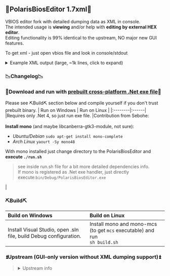 ## 🧾PolarisBiosEditor 1.7xml🧾
VBIOS editor fork with detailed dumping data as XML in console.<br>
The intended usage is **viewing** and/or help with **editing by external HEX editor**.<br>
Editing functionality is 99% identical to the upstream, NO major new GUI features.

To get xml - just open vbios file and look in console/stdout
<details>
  <summary>Example XML output (large, ~1k lines, click to expand)</summary>
<pre>
&lt;ATOM_ROM_HEADER of="0x22C-0x258  len=0x2C=44"&gt;
  &lt;sHeader&gt;
    &lt;usStructureSize&gt;36 = 0x24 = 0b100100&lt;/usStructureSize&gt;
    &lt;ucTableFormatRevision&gt;1&lt;/ucTableFormatRevision&gt;
    &lt;ucTableContentRevision&gt;1&lt;/ucTableContentRevision&gt;
  &lt;/sHeader&gt;
  &lt;uaFirmWareSignature&gt;
    &lt;char&gt;65 = 0x41 = 0b1000001&lt;/char&gt;
    &lt;char&gt;84 = 0x54 = 0b1010100&lt;/char&gt;
    &lt;char&gt;79 = 0x4F = 0b1001111&lt;/char&gt;
    &lt;char&gt;77 = 0x4D = 0b1001101&lt;/char&gt;
  &lt;/uaFirmWareSignature&gt;
  &lt;usBiosRuntimeSegmentAddress&gt;49152 = 0xC000 = 0b1100000000000000&lt;/usBiosRuntimeSegmentAddress&gt;
  &lt;usProtectedModeInfoOffset&gt;977 = 0x3D1 = 0b1111010001&lt;/usProtectedModeInfoOffset&gt;
  &lt;usConfigFilenameOffset&gt;460 = 0x1CC = 0b111001100&lt;/usConfigFilenameOffset&gt;
  &lt;usCRC_BlockOffset&gt;629 = 0x275 = 0b1001110101&lt;/usCRC_BlockOffset&gt;
  &lt;usBIOS_BootupMessageOffset&gt;288 = 0x120 = 0b100100000&lt;/usBIOS_BootupMessageOffset&gt;
  &lt;usInt10Offset&gt;1014 = 0x3F6 = 0b1111110110&lt;/usInt10Offset&gt;
  &lt;usPciBusDevInitCode&gt;0&lt;/usPciBusDevInitCode&gt;
  &lt;usIoBaseAddress&gt;0&lt;/usIoBaseAddress&gt;
  &lt;usSubsystemVendorID&gt;4163 = 0x1043 = 0b1000001000011&lt;/usSubsystemVendorID&gt;
  &lt;usSubsystemID&gt;1313 = 0x521 = 0b10100100001&lt;/usSubsystemID&gt;
  &lt;usPCI_InfoOffset&gt;592 = 0x250 = 0b1001010000&lt;/usPCI_InfoOffset&gt;
  &lt;usMasterCommandTableOffset&gt;38748 = 0x975C = 0b1001011101011100&lt;/usMasterCommandTableOffset&gt;
  &lt;usMasterDataTableOffset&gt;38914 = 0x9802 = 0b1001100000000010&lt;/usMasterDataTableOffset&gt;
  &lt;ucExtendedFunctionCode&gt;160 = 0xA0 = 0b10100000&lt;/ucExtendedFunctionCode&gt;
  &lt;ucReserved&gt;0&lt;/ucReserved&gt;
  &lt;ulPSPDirTableOffset&gt;1380533072 = 0x52494350 = 0b1010010010010010100001101010000&lt;/ulPSPDirTableOffset&gt;
  &lt;usVendorID&gt;4098 = 0x1002 = 0b1000000000010&lt;/usVendorID&gt;
  &lt;usDeviceID&gt;26591 = 0x67DF = 0b110011111011111&lt;/usDeviceID&gt;
&lt;/ATOM_ROM_HEADER&gt;
&lt;ATOM_CMD_TABLES of="0x975C-0x9802  len=0xA6=166"&gt;
  &lt;sHeader&gt;
    &lt;usStructureSize&gt;166 = 0xA6 = 0b10100110&lt;/usStructureSize&gt;
    &lt;ucTableFormatRevision&gt;1&lt;/ucTableFormatRevision&gt;
    &lt;ucTableContentRevision&gt;1&lt;/ucTableContentRevision&gt;
  &lt;/sHeader&gt;
&lt;/ATOM_CMD_TABLES&gt;
&lt;CMDS-NOT-IMPLEMENTED&gt;
    &lt;EnableCRTCMemReq tbindex="6"/&gt;
    &lt;DVOEncoderControl tbindex="8"/&gt;
    &lt;DAC_LoadDetection tbindex="21"/&gt;
    &lt;LVTMAEncoderControl tbindex="22"/&gt;
    &lt;HW_Misc_Operation tbindex="23"/&gt;
    &lt;DAC1EncoderControl tbindex="24"/&gt;
    &lt;DAC2EncoderControl tbindex="25"/&gt;
    &lt;DVOOutputControl tbindex="26"/&gt;
    &lt;GetConditionalGoldenSetting tbindex="28"/&gt;
    &lt;SMC_Init tbindex="29"/&gt;
    &lt;Gfx_Harvesting tbindex="32"/&gt;
    &lt;GetPixelClock tbindex="36"/&gt;
    &lt;SetCRTC_Timing tbindex="39"/&gt;
    &lt;ExternalEncoderControl tbindex="50"/&gt;
    &lt;TMDSAOutputControl tbindex="66"/&gt;
    &lt;DAC1OutputControl tbindex="68"/&gt;
    &lt;ComputeMemoryClockParam tbindex="70"/&gt;
    &lt;GetDispObjectInfo tbindex="73"/&gt;
    &lt;DIG1EncoderControl tbindex="74"/&gt;
    &lt;DIG2EncoderControl tbindex="75"/&gt;
&lt;/CMDS-NOT-IMPLEMENTED&gt;
&lt;ASIC_Init                            tbindex=" 0" total=" 149bytes (0xAA90-AB25)" code=" 143bytes (0xAA96-AB25)" format_content_rev="1.2" work_data_size_in_4bytes="0" params_size_in_1bytes="8"/&gt;
&lt;GetDisplaySurfaceSize                tbindex=" 1" total="  87bytes (0xAB26-AB7D)" code="  81bytes (0xAB2C-AB7D)" format_content_rev="1.2" work_data_size_in_4bytes="0" params_size_in_1bytes="0"/&gt;
&lt;ASIC_RegistersInit_For_ASIC_Init     tbindex=" 2" total=" 183bytes (0xAB7E-AC35)" code=" 177bytes (0xAB84-AC35)" format_content_rev="1.1" work_data_size_in_4bytes="4" params_size_in_1bytes="0"/&gt;
&lt;MemoryControllerInit_For_ASIC_Init   tbindex=" 5" total=" 275bytes (0xAC36-AD49)" code=" 269bytes (0xAC3C-AD49)" format_content_rev="1.1" work_data_size_in_4bytes="4" params_size_in_1bytes="0"/&gt;
&lt;GPIOPinControl                       tbindex=" 9" total=" 255bytes (0xAD4A-AE49)" code=" 249bytes (0xAD50-AE49)" format_content_rev="2.1" work_data_size_in_4bytes="0" params_size_in_1bytes="4"/&gt;
&lt;SetEngineClock                       tbindex="10" total=" 428bytes (0xAE4A-AFF6)" code=" 422bytes (0xAE50-AFF6)" format_content_rev="1.2" work_data_size_in_4bytes="20" params_size_in_1bytes="0"/&gt;
&lt;SetMemoryClock                       tbindex="11" total=" 290bytes (0xAFF6-B118)" code=" 284bytes (0xAFFC-B118)" format_content_rev="2.1" work_data_size_in_4bytes="12" params_size_in_1bytes="4"/&gt;
&lt;SetPixelClock                        tbindex="12" total="1227bytes (0xB118-B5E3)" code="1221bytes (0xB11E-B5E3)" format_content_rev="1.7" work_data_size_in_4bytes="8" params_size_in_1bytes="8"/&gt;
&lt;EnableDispPowerGating_For_ASIC_Init  tbindex="13" total=" 391bytes (0xB5E4-B76B)" code=" 385bytes (0xB5EA-B76B)" format_content_rev="2.1" work_data_size_in_4bytes="0" params_size_in_1bytes="0"/&gt;
&lt;ResetMemoryDLL                       tbindex="14" total="   7bytes (0xB76C-B773)" code="   1bytes (0xB772-B773)" format_content_rev="1.1" work_data_size_in_4bytes="0" params_size_in_1bytes="0"/&gt;
&lt;ResetMemoryDevice                    tbindex="15" total=" 138bytes (0xB774-B7FE)" code=" 132bytes (0xB77A-B7FE)" format_content_rev="1.1" work_data_size_in_4bytes="0" params_size_in_1bytes="0"/&gt;
&lt;ClockSource_For_ASIC_Init            tbindex="71" total="1108bytes (0xB7FE-BC52)" code="1102bytes (0xB804-BC52)" format_content_rev="1.1" work_data_size_in_4bytes="8" params_size_in_1bytes="0"/&gt;
&lt;MemoryDeviceInit                     tbindex="72" total="  82bytes (0xBC52-BCA4)" code="  76bytes (0xBC58-BCA4)" format_content_rev="1.1" work_data_size_in_4bytes="0" params_size_in_1bytes="0"/&gt;
&lt;AdjustMemoryController               tbindex="18" total=" 273bytes (0xBCA4-BDB5)" code=" 267bytes (0xBCAA-BDB5)" format_content_rev="1.1" work_data_size_in_4bytes="0" params_size_in_1bytes="4"/&gt;
&lt;EnableASIC_StaticPwrMgt              tbindex="19" total="  33bytes (0xBDB6-BDD7)" code="  27bytes (0xBDBC-BDD7)" format_content_rev="2.1" work_data_size_in_4bytes="0" params_size_in_1bytes="4"/&gt;
&lt;SetUniphyInstance                    tbindex="20" total=" 142bytes (0xBDD8-BE66)" code=" 136bytes (0xBDDE-BE66)" format_content_rev="1.2" work_data_size_in_4bytes="0" params_size_in_1bytes="4"/&gt;
&lt;CV1OutputControl                     tbindex="27" total=" 703bytes (0xBE66-C125)" code=" 697bytes (0xBE6C-C125)" format_content_rev="2.2" work_data_size_in_4bytes="28" params_size_in_1bytes="4"/&gt;
&lt;EnableScaler                         tbindex="33" total=" 120bytes (0xC126-C19E)" code=" 114bytes (0xC12C-C19E)" format_content_rev="1.1" work_data_size_in_4bytes="0" params_size_in_1bytes="0"/&gt;
&lt;BlankCRTC                            tbindex="34" total=" 116bytes (0xC19E-C212)" code=" 110bytes (0xC1A4-C212)" format_content_rev="1.1" work_data_size_in_4bytes="0" params_size_in_1bytes="0"/&gt;
&lt;EnableCRTC                           tbindex="35" total="  62bytes (0xC212-C250)" code="  56bytes (0xC218-C250)" format_content_rev="1.1" work_data_size_in_4bytes="0" params_size_in_1bytes="0"/&gt;
&lt;EnableVGA_Render                     tbindex="37" total="  44bytes (0xC250-C27C)" code="  38bytes (0xC256-C27C)" format_content_rev="2.1" work_data_size_in_4bytes="0" params_size_in_1bytes="0"/&gt;
&lt;GetSCLKOverMCLKRatio                 tbindex="38" total="  34bytes (0xC27C-C29E)" code="  28bytes (0xC282-C29E)" format_content_rev="1.1" work_data_size_in_4bytes="4" params_size_in_1bytes="4"/&gt;
&lt;SetCRTC_OverScan                     tbindex="40" total="  25bytes (0xC29E-C2B7)" code="  19bytes (0xC2A4-C2B7)" format_content_rev="1.1" work_data_size_in_4bytes="0" params_size_in_1bytes="8"/&gt;
&lt;GetSMUClockInfo                      tbindex="41" total=" 128bytes (0xC2B8-C338)" code=" 122bytes (0xC2BE-C338)" format_content_rev="2.1" work_data_size_in_4bytes="0" params_size_in_1bytes="0"/&gt;
&lt;SelectCRTC_Source                    tbindex="42" total=" 198bytes (0xC338-C3FE)" code=" 192bytes (0xC33E-C3FE)" format_content_rev="1.3" work_data_size_in_4bytes="4" params_size_in_1bytes="0"/&gt;
&lt;EnableGraphSurfaces                  tbindex="43" total=" 431bytes (0xC3FE-C5AD)" code=" 425bytes (0xC404-C5AD)" format_content_rev="1.4" work_data_size_in_4bytes="0" params_size_in_1bytes="8"/&gt;
&lt;UpdateCRTC_DoubleBufferRegisters     tbindex="44" total="  73bytes (0xC5AE-C5F7)" code="  67bytes (0xC5B4-C5F7)" format_content_rev="1.1" work_data_size_in_4bytes="0" params_size_in_1bytes="0"/&gt;
&lt;LUT_AutoFill                         tbindex="45" total=" 149bytes (0xC5F8-C68D)" code=" 143bytes (0xC5FE-C68D)" format_content_rev="1.3" work_data_size_in_4bytes="0" params_size_in_1bytes="0"/&gt;
&lt;GetMemoryClock                       tbindex="47" total="  61bytes (0xC68E-C6CB)" code="  55bytes (0xC694-C6CB)" format_content_rev="1.1" work_data_size_in_4bytes="0" params_size_in_1bytes="4"/&gt;
&lt;GetEngineClock                       tbindex="48" total=" 216bytes (0xC6CC-C7A4)" code=" 210bytes (0xC6D2-C7A4)" format_content_rev="1.1" work_data_size_in_4bytes="12" params_size_in_1bytes="0"/&gt;
&lt;SetCRTC_UsingDTDTiming               tbindex="49" total=" 339bytes (0xC7A4-C8F7)" code=" 333bytes (0xC7AA-C8F7)" format_content_rev="2.3" work_data_size_in_4bytes="0" params_size_in_1bytes="24"/&gt;
&lt;VRAM_BlockDetectionByStrap           tbindex="52" total=" 190bytes (0xC8F8-C9B6)" code=" 184bytes (0xC8FE-C9B6)" format_content_rev="1.1" work_data_size_in_4bytes="0" params_size_in_1bytes="4"/&gt;
&lt;VRAM_BlockVenderDetection            tbindex=" 3" total="  10bytes (0xC9B6-C9C0)" code="   4bytes (0xC9BC-C9C0)" format_content_rev="1.1" work_data_size_in_4bytes="8" params_size_in_1bytes="0"/&gt;
&lt;MemoryParamAdjust                    tbindex=" 7" total="  26bytes (0xC9C0-C9DA)" code="  20bytes (0xC9C6-C9DA)" format_content_rev="1.1" work_data_size_in_4bytes="0" params_size_in_1bytes="4"/&gt;
&lt;ProcessI2cChannelTransaction         tbindex="54" total=" 561bytes (0xC9DA-CC0B)" code=" 555bytes (0xC9E0-CC0B)" format_content_rev="1.1" work_data_size_in_4bytes="0" params_size_in_1bytes="8"/&gt;
&lt;ReadHWAssistedI2CStatus              tbindex="56" total="  95bytes (0xCC0C-CC6B)" code="  89bytes (0xCC12-CC6B)" format_content_rev="2.2" work_data_size_in_4bytes="0" params_size_in_1bytes="4"/&gt;
&lt;SpeedFanControl_For_ASIC_Init        tbindex="57" total="  10bytes (0xCC6C-CC76)" code="   4bytes (0xCC72-CC76)" format_content_rev="1.2" work_data_size_in_4bytes="0" params_size_in_1bytes="0"/&gt;
&lt;PowerConnectorDetection              tbindex="58" total="  10bytes (0xCC76-CC80)" code="   4bytes (0xCC7C-CC80)" format_content_rev="1.1" work_data_size_in_4bytes="0" params_size_in_1bytes="4"/&gt;
&lt;MC_Synchronization                   tbindex="59" total="  60bytes (0xCC80-CCBC)" code="  54bytes (0xCC86-CCBC)" format_content_rev="1.1" work_data_size_in_4bytes="0" params_size_in_1bytes="0"/&gt;
&lt;ComputeMemoryOREnginePLLORClockParam tbindex="60" total=" 431bytes (0xCCBC-CE6B)" code=" 425bytes (0xCCC2-CE6B)" format_content_rev="1.6" work_data_size_in_4bytes="4" params_size_in_1bytes="24"/&gt;
&lt;Gfx_Init                             tbindex="61" total="   7bytes (0xCE6C-CE73)" code="   1bytes (0xCE72-CE73)" format_content_rev="2.1" work_data_size_in_4bytes="0" params_size_in_1bytes="0"/&gt;
&lt;DynamicMemorySettings                tbindex="63" total=" 368bytes (0xCE74-CFE4)" code=" 362bytes (0xCE7A-CFE4)" format_content_rev="2.1" work_data_size_in_4bytes="8" params_size_in_1bytes="4"/&gt;
&lt;MemoryTraining                       tbindex="64" total=" 256bytes (0xCFE4-D0E4)" code=" 250bytes (0xCFEA-D0E4)" format_content_rev="1.2" work_data_size_in_4bytes="4" params_size_in_1bytes="4"/&gt;
&lt;EnableSpreadSpectrumOnPPLL           tbindex="65" total=" 140bytes (0xD0E4-D170)" code=" 134bytes (0xD0EA-D170)" format_content_rev="1.4" work_data_size_in_4bytes="0" params_size_in_1bytes="0"/&gt;
&lt;MemoryPLLInit                        tbindex="16" total="  49bytes (0xD170-D1A1)" code="  43bytes (0xD176-D1A1)" format_content_rev="1.3" work_data_size_in_4bytes="4" params_size_in_1bytes="0"/&gt;
&lt;AdjustDisplayPll                     tbindex="17" total="  16bytes (0xD1A2-D1B2)" code="  10bytes (0xD1A8-D1B2)" format_content_rev="1.3" work_data_size_in_4bytes="0" params_size_in_1bytes="8"/&gt;
&lt;SetVoltage                           tbindex="67" total=" 451bytes (0xD1B2-D375)" code=" 445bytes (0xD1B8-D375)" format_content_rev="1.4" work_data_size_in_4bytes="0" params_size_in_1bytes="4"/&gt;
&lt;GetVoltageInfo                       tbindex="80" total=" 131bytes (0xD376-D3F9)" code=" 125bytes (0xD37C-D3F9)" format_content_rev="1.3" work_data_size_in_4bytes="4" params_size_in_1bytes="0"/&gt;
&lt;DIGxEncoderControl                   tbindex=" 4" total=" 615bytes (0xD3FA-D661)" code=" 609bytes (0xD400-D661)" format_content_rev="1.5" work_data_size_in_4bytes="0" params_size_in_1bytes="0"/&gt;
&lt;VRAM_GetCurrentInfoBlock             tbindex="62" total="  41bytes (0xD662-D68B)" code="  35bytes (0xD668-D68B)" format_content_rev="1.1" work_data_size_in_4bytes="0" params_size_in_1bytes="0"/&gt;
&lt;DIG1TransmitterControl               tbindex="76" total=" 326bytes (0xD68C-D7D2)" code=" 320bytes (0xD692-D7D2)" format_content_rev="1.6" work_data_size_in_4bytes="0" params_size_in_1bytes="0"/&gt;
&lt;DIG2TransmitterControl               tbindex="77" total=" 824bytes (0xD7D2-DB0A)" code=" 818bytes (0xD7D8-DB0A)" format_content_rev="2.1" work_data_size_in_4bytes="0" params_size_in_1bytes="0"/&gt;
&lt;ProcessAuxChannelTransaction         tbindex="78" total=" 588bytes (0xDB0A-DD56)" code=" 582bytes (0xDB10-DD56)" format_content_rev="1.2" work_data_size_in_4bytes="0" params_size_in_1bytes="8"/&gt;
&lt;DPEncoderService                     tbindex="79" total="  92bytes (0xDD56-DDB2)" code="  86bytes (0xDD5C-DDB2)" format_content_rev="1.2" work_data_size_in_4bytes="0" params_size_in_1bytes="4"/&gt;
&lt;PatchMCSetting                       tbindex="30" total=" 159bytes (0xDDB2-DE51)" code=" 153bytes (0xDDB8-DE51)" format_content_rev="1.1" work_data_size_in_4bytes="4" params_size_in_1bytes="0"/&gt;
&lt;MC_SEQ_Control                       tbindex="31" total=" 393bytes (0xDE52-DFDB)" code=" 387bytes (0xDE58-DFDB)" format_content_rev="1.1" work_data_size_in_4bytes="8" params_size_in_1bytes="0"/&gt;
&lt;WriteOneByteToHWAssistedI2C          tbindex="55" total=" 229bytes (0xDFDC-E0C1)" code=" 223bytes (0xDFE2-E0C1)" format_content_rev="2.2" work_data_size_in_4bytes="20" params_size_in_1bytes="0"/&gt;
&lt;LVTMAOutputControl                   tbindex="51" total=" 465bytes (0xE0C2-E293)" code=" 459bytes (0xE0C8-E293)" format_content_rev="2.1" work_data_size_in_4bytes="4" params_size_in_1bytes="4"/&gt;
&lt;ReadEfuseValue                       tbindex="69" total=" 113bytes (0xE294-E305)" code=" 107bytes (0xE29A-E305)" format_content_rev="3.1" work_data_size_in_4bytes="8" params_size_in_1bytes="0"/&gt;
&lt;MemoryCleanUp                        tbindex="53" total=" 206bytes (0xE306-E3D4)" code=" 200bytes (0xE30C-E3D4)" format_content_rev="3.1" work_data_size_in_4bytes="0" params_size_in_1bytes="16"/&gt;
&lt;SetDCEClock                          tbindex="46" total=" 761bytes (0xE3D4-E6CD)" code=" 755bytes (0xE3DA-E6CD)" format_content_rev="2.1" work_data_size_in_4bytes="0" params_size_in_1bytes="0"/&gt;
&lt;ATOM_DATA_TABLES of="0x9802-0x984C  len=0x4A=74"&gt;
  &lt;sHeader&gt;
    &lt;usStructureSize&gt;74 = 0x4A = 0b1001010&lt;/usStructureSize&gt;
    &lt;ucTableFormatRevision&gt;1&lt;/ucTableFormatRevision&gt;
    &lt;ucTableContentRevision&gt;1&lt;/ucTableContentRevision&gt;
  &lt;/sHeader&gt;
  &lt;UtilityPipeLine&gt;0&lt;/UtilityPipeLine&gt;
  &lt;MultimediaCapabilityInfo&gt;0&lt;/MultimediaCapabilityInfo&gt;
  &lt;MultimediaConfigInfo&gt;0&lt;/MultimediaConfigInfo&gt;
  &lt;StandardVESA_Timing&gt;38988 = 0x984C = 0b1001100001001100&lt;/StandardVESA_Timing&gt;
  &lt;FirmwareInfo&gt;39216 = 0x9930 = 0b1001100100110000&lt;/FirmwareInfo&gt;
  &lt;PaletteData&gt;39324 = 0x999C = 0b1001100110011100&lt;/PaletteData&gt;
  &lt;LCD_Info&gt;39376 = 0x99D0 = 0b1001100111010000&lt;/LCD_Info&gt;
  &lt;DIGTransmitterInfo&gt;0&lt;/DIGTransmitterInfo&gt;
  &lt;SMU_Info&gt;43522 = 0xAA02 = 0b1010101000000010&lt;/SMU_Info&gt;
  &lt;SupportedDevicesInfo&gt;0&lt;/SupportedDevicesInfo&gt;
  &lt;GPIO_I2C_Info&gt;39454 = 0x9A1E = 0b1001101000011110&lt;/GPIO_I2C_Info&gt;
  &lt;VRAM_UsageByFirmware&gt;39674 = 0x9AFA = 0b1001101011111010&lt;/VRAM_UsageByFirmware&gt;
  &lt;GPIO_Pin_LUT&gt;39686 = 0x9B06 = 0b1001101100000110&lt;/GPIO_Pin_LUT&gt;
  &lt;VESA_ToInternalModeLUT&gt;39718 = 0x9B26 = 0b1001101100100110&lt;/VESA_ToInternalModeLUT&gt;
  &lt;GFX_Info&gt;39834 = 0x9B9A = 0b1001101110011010&lt;/GFX_Info&gt;
  &lt;PowerPlayInfo&gt;39858 = 0x9BB2 = 0b1001101110110010&lt;/PowerPlayInfo&gt;
  &lt;GPUVirtualizationInfo&gt;0&lt;/GPUVirtualizationInfo&gt;
  &lt;SaveRestoreInfo&gt;43498 = 0xA9EA = 0b1010100111101010&lt;/SaveRestoreInfo&gt;
  &lt;PPLL_SS_Info&gt;0&lt;/PPLL_SS_Info&gt;
  &lt;OemInfo&gt;40692 = 0x9EF4 = 0b1001111011110100&lt;/OemInfo&gt;
  &lt;XTMDS_Info&gt;0&lt;/XTMDS_Info&gt;
  &lt;MclkSS_Info&gt;0&lt;/MclkSS_Info&gt;
  &lt;Object_Header&gt;40698 = 0x9EFA = 0b1001111011111010&lt;/Object_Header&gt;
  &lt;IndirectIOAccess&gt;41772 = 0xA32C = 0b1010001100101100&lt;/IndirectIOAccess&gt;
  &lt;MC_InitParameter&gt;41048 = 0xA058 = 0b1010000001011000&lt;/MC_InitParameter&gt;
  &lt;ASIC_VDDC_Info&gt;0&lt;/ASIC_VDDC_Info&gt;
  &lt;ASIC_InternalSS_Info&gt;43358 = 0xA95E = 0b1010100101011110&lt;/ASIC_InternalSS_Info&gt;
  &lt;TV_VideoMode&gt;43398 = 0xA986 = 0b1010100110000110&lt;/TV_VideoMode&gt;
  &lt;VRAM_Info&gt;41898 = 0xA3AA = 0b1010001110101010&lt;/VRAM_Info&gt;
  &lt;MemoryTrainingInfo&gt;0&lt;/MemoryTrainingInfo&gt;
  &lt;IntegratedSystemInfo&gt;0&lt;/IntegratedSystemInfo&gt;
  &lt;ASIC_ProfilingInfo&gt;43020 = 0xA80C = 0b1010100000001100&lt;/ASIC_ProfilingInfo&gt;
  &lt;VoltageObjectInfo&gt;43288 = 0xA918 = 0b1010100100011000&lt;/VoltageObjectInfo&gt;
  &lt;PowerSourceInfo&gt;0&lt;/PowerSourceInfo&gt;
  &lt;ServiceInfo&gt;43578 = 0xAA3A = 0b1010101000111010&lt;/ServiceInfo&gt;
&lt;/ATOM_DATA_TABLES&gt;
&lt;ATOM_FIRMWARE_INFO of="0x9930-0x9990  len=0x60=96"&gt;
  &lt;sHeader&gt;
    &lt;usStructureSize&gt;108 = 0x6C = 0b1101100&lt;/usStructureSize&gt;
    &lt;ucTableFormatRevision&gt;2 = 0x2 = 0b10&lt;/ucTableFormatRevision&gt;
    &lt;ucTableContentRevision&gt;2 = 0x2 = 0b10&lt;/ucTableContentRevision&gt;
  &lt;/sHeader&gt;
  &lt;ulFirmwareRevision&gt;254935553 = 0xF320201 = 0b1111001100100000001000000001&lt;/ulFirmwareRevision&gt;
  &lt;ulDefaultEngineClock_in10khz_asic_init_arg0&gt;30000 = 0x7530 = 0b111010100110000&lt;/ulDefaultEngineClock_in10khz_asic_init_arg0&gt;
  &lt;ulDefaultMemoryClock_in10khz_asic_init_arg1&gt;30000 = 0x7530 = 0b111010100110000&lt;/ulDefaultMemoryClock_in10khz_asic_init_arg1&gt;
  &lt;ulSPLL_OutputFreq_in10khz&gt;0&lt;/ulSPLL_OutputFreq_in10khz&gt;
  &lt;ulGPUPLL_OutputFreq_in10khz&gt;360000 = 0x57E40 = 0b1010111111001000000&lt;/ulGPUPLL_OutputFreq_in10khz&gt;
  &lt;ulReserved1&gt;0&lt;/ulReserved1&gt;
  &lt;ulReserved2&gt;0&lt;/ulReserved2&gt;
  &lt;ulMaxPixelClockPLL_Output_in10khz&gt;600000 = 0x927C0 = 0b10010010011111000000&lt;/ulMaxPixelClockPLL_Output_in10khz&gt;
  &lt;ulBinaryAlteredInfo&gt;0&lt;/ulBinaryAlteredInfo&gt;
  &lt;ulDefaultDispEngineClkFreq_in10khz&gt;62610 = 0xF492 = 0b1111010010010010&lt;/ulDefaultDispEngineClkFreq_in10khz&gt;
  &lt;ucReserved3&gt;0&lt;/ucReserved3&gt;
  &lt;ucMinAllowedBL_Level&gt;0&lt;/ucMinAllowedBL_Level&gt;
  &lt;usBootUpVDDCVoltage_in_mV&gt;900 = 0x384 = 0b1110000100&lt;/usBootUpVDDCVoltage_in_mV&gt;
  &lt;usLcdMinPixelClockPLL_Output_inMHz&gt;2970 = 0xB9A = 0b101110011010&lt;/usLcdMinPixelClockPLL_Output_inMHz&gt;
  &lt;usLcdMaxPixelClockPLL_Output_inMHz&gt;6000 = 0x1770 = 0b1011101110000&lt;/usLcdMaxPixelClockPLL_Output_inMHz&gt;
  &lt;ulReserved4&gt;0&lt;/ulReserved4&gt;
  &lt;ulMinPixelClockPLL_Output_in10khz&gt;297000 = 0x48828 = 0b1001000100000101000&lt;/ulMinPixelClockPLL_Output_in10khz&gt;
  &lt;ucRemoteDisplayConfig&gt;0&lt;/ucRemoteDisplayConfig&gt;
  &lt;ulReserved6&gt;0&lt;/ulReserved6&gt;
  &lt;ulReserved7&gt;0&lt;/ulReserved7&gt;
  &lt;usReserved11_usMaxPixelClockDAC_in10khz&gt;40000 = 0x9C40 = 0b1001110001000000&lt;/usReserved11_usMaxPixelClockDAC_in10khz&gt;
  &lt;usMinPixelClockPLL_Input_in10khz&gt;2500 = 0x9C4 = 0b100111000100&lt;/usMinPixelClockPLL_Input_in10khz&gt;
  &lt;usMaxPixelClockPLL_Input_in10khz&gt;10000 = 0x2710 = 0b10011100010000&lt;/usMaxPixelClockPLL_Input_in10khz&gt;
  &lt;usBootUpVDDCIVoltage_in_mV&gt;850 = 0x352 = 0b1101010010&lt;/usBootUpVDDCIVoltage_in_mV&gt;
  &lt;usFirmwareCapability&gt;16414 = 0x401E = 0b100000000011110&lt;/usFirmwareCapability&gt;
  &lt;usCoreReferenceClock_in10khz&gt;10000 = 0x2710 = 0b10011100010000&lt;/usCoreReferenceClock_in10khz&gt;
  &lt;usMemoryReferenceClock_in10khz&gt;10000 = 0x2710 = 0b10011100010000&lt;/usMemoryReferenceClock_in10khz&gt;
  &lt;usUniphyDPModeExtClkFreq_in10khz&gt;10000 = 0x2710 = 0b10011100010000&lt;/usUniphyDPModeExtClkFreq_in10khz&gt;
  &lt;ucMemoryModule_ID&gt;0&lt;/ucMemoryModule_ID&gt;
  &lt;ucCoolingSolution1IsLiquid&gt;0&lt;/ucCoolingSolution1IsLiquid&gt;
  &lt;ucProductBranding&gt;0&lt;/ucProductBranding&gt;
  &lt;ucReserved9&gt;0&lt;/ucReserved9&gt;
  &lt;usBootUpMVDDCVoltage_in_mV&gt;1550 = 0x60E = 0b11000001110&lt;/usBootUpMVDDCVoltage_in_mV&gt;
  &lt;usBootUpVDDGFXVoltage_in_mV&gt;0&lt;/usBootUpVDDGFXVoltage_in_mV&gt;
&lt;/ATOM_FIRMWARE_INFO&gt;
&lt;ATOM_GPIO_I2C_INFO of="0x9A1E-0x9A22  len=0x4=4"&gt;
  &lt;sHeader&gt;
    &lt;usStructureSize&gt;220 = 0xDC = 0b11011100&lt;/usStructureSize&gt;
    &lt;ucTableFormatRevision&gt;1&lt;/ucTableFormatRevision&gt;
    &lt;ucTableContentRevision&gt;1&lt;/ucTableContentRevision&gt;
  &lt;/sHeader&gt;
&lt;/ATOM_GPIO_I2C_INFO&gt;
&lt;ATOM_GPIO_I2C_ASSIGMENT of="0x9A22-0x9A3D  len=0x1B=27"&gt;
  &lt;usClkMaskRegisterIndex&gt;18536 = 0x4868 = 0b100100001101000&lt;/usClkMaskRegisterIndex&gt;
  &lt;usClkEnRegisterIndex&gt;18538 = 0x486A = 0b100100001101010&lt;/usClkEnRegisterIndex&gt;
  &lt;usClkY_RegisterIndex&gt;18539 = 0x486B = 0b100100001101011&lt;/usClkY_RegisterIndex&gt;
  &lt;usClkA_RegisterIndex&gt;18537 = 0x4869 = 0b100100001101001&lt;/usClkA_RegisterIndex&gt;
  &lt;usDataMaskRegisterIndex&gt;18536 = 0x4868 = 0b100100001101000&lt;/usDataMaskRegisterIndex&gt;
  &lt;usDataEnRegisterIndex&gt;18538 = 0x486A = 0b100100001101010&lt;/usDataEnRegisterIndex&gt;
  &lt;usDataY_RegisterIndex&gt;18539 = 0x486B = 0b100100001101011&lt;/usDataY_RegisterIndex&gt;
  &lt;usDataA_RegisterIndex&gt;18537 = 0x4869 = 0b100100001101001&lt;/usDataA_RegisterIndex&gt;
  &lt;sucI2cId&gt;
    &lt;gpio_id&gt;144 = 0x90 = 0b10010000&lt;/gpio_id&gt;
    &lt;bfHW_Capable&gt;true&lt;/bfHW_Capable&gt;
    &lt;bfHW_EngineID&gt;1&lt;/bfHW_EngineID&gt;
    &lt;bfI2C_LineMux&gt;0&lt;/bfI2C_LineMux&gt;
    &lt;Description&gt;144 = 0x90 = 0b10010000&lt;/Description&gt;
  &lt;/sucI2cId&gt;
  &lt;ucClkMaskShift&gt;0&lt;/ucClkMaskShift&gt;
  &lt;ucClkEnShift&gt;0&lt;/ucClkEnShift&gt;
  &lt;ucClkY_Shift&gt;0&lt;/ucClkY_Shift&gt;
  &lt;ucClkA_Shift&gt;0&lt;/ucClkA_Shift&gt;
  &lt;ucDataMaskShift&gt;8 = 0x8 = 0b1000&lt;/ucDataMaskShift&gt;
  &lt;ucDataEnShift&gt;8 = 0x8 = 0b1000&lt;/ucDataEnShift&gt;
  &lt;ucDataY_Shift&gt;8 = 0x8 = 0b1000&lt;/ucDataY_Shift&gt;
  &lt;ucDataA_Shift&gt;8 = 0x8 = 0b1000&lt;/ucDataA_Shift&gt;
  &lt;ucReserved1&gt;0&lt;/ucReserved1&gt;
  &lt;ucReserved2&gt;0&lt;/ucReserved2&gt;
&lt;/ATOM_GPIO_I2C_ASSIGMENT&gt;
&lt;ATOM_GPIO_I2C_ASSIGMENT of="0x9A3D-0x9A58  len=0x1B=27"&gt;
  &lt;usClkMaskRegisterIndex&gt;18540 = 0x486C = 0b100100001101100&lt;/usClkMaskRegisterIndex&gt;
  &lt;usClkEnRegisterIndex&gt;18542 = 0x486E = 0b100100001101110&lt;/usClkEnRegisterIndex&gt;
  &lt;usClkY_RegisterIndex&gt;18543 = 0x486F = 0b100100001101111&lt;/usClkY_RegisterIndex&gt;
  &lt;usClkA_RegisterIndex&gt;18541 = 0x486D = 0b100100001101101&lt;/usClkA_RegisterIndex&gt;
  &lt;usDataMaskRegisterIndex&gt;18540 = 0x486C = 0b100100001101100&lt;/usDataMaskRegisterIndex&gt;
  &lt;usDataEnRegisterIndex&gt;18542 = 0x486E = 0b100100001101110&lt;/usDataEnRegisterIndex&gt;
  &lt;usDataY_RegisterIndex&gt;18543 = 0x486F = 0b100100001101111&lt;/usDataY_RegisterIndex&gt;
  &lt;usDataA_RegisterIndex&gt;18541 = 0x486D = 0b100100001101101&lt;/usDataA_RegisterIndex&gt;
  &lt;sucI2cId&gt;
    &lt;gpio_id&gt;145 = 0x91 = 0b10010001&lt;/gpio_id&gt;
    &lt;bfHW_Capable&gt;true&lt;/bfHW_Capable&gt;
    &lt;bfHW_EngineID&gt;1&lt;/bfHW_EngineID&gt;
    &lt;bfI2C_LineMux&gt;1&lt;/bfI2C_LineMux&gt;
    &lt;Description&gt;145 = 0x91 = 0b10010001&lt;/Description&gt;
  &lt;/sucI2cId&gt;
  &lt;ucClkMaskShift&gt;0&lt;/ucClkMaskShift&gt;
  &lt;ucClkEnShift&gt;0&lt;/ucClkEnShift&gt;
  &lt;ucClkY_Shift&gt;0&lt;/ucClkY_Shift&gt;
  &lt;ucClkA_Shift&gt;0&lt;/ucClkA_Shift&gt;
  &lt;ucDataMaskShift&gt;8 = 0x8 = 0b1000&lt;/ucDataMaskShift&gt;
  &lt;ucDataEnShift&gt;8 = 0x8 = 0b1000&lt;/ucDataEnShift&gt;
  &lt;ucDataY_Shift&gt;8 = 0x8 = 0b1000&lt;/ucDataY_Shift&gt;
  &lt;ucDataA_Shift&gt;8 = 0x8 = 0b1000&lt;/ucDataA_Shift&gt;
  &lt;ucReserved1&gt;0&lt;/ucReserved1&gt;
  &lt;ucReserved2&gt;0&lt;/ucReserved2&gt;
&lt;/ATOM_GPIO_I2C_ASSIGMENT&gt;
&lt;ATOM_GPIO_I2C_ASSIGMENT of="0x9A58-0x9A73  len=0x1B=27"&gt;
  &lt;usClkMaskRegisterIndex&gt;18544 = 0x4870 = 0b100100001110000&lt;/usClkMaskRegisterIndex&gt;
  &lt;usClkEnRegisterIndex&gt;18546 = 0x4872 = 0b100100001110010&lt;/usClkEnRegisterIndex&gt;
  &lt;usClkY_RegisterIndex&gt;18547 = 0x4873 = 0b100100001110011&lt;/usClkY_RegisterIndex&gt;
  &lt;usClkA_RegisterIndex&gt;18545 = 0x4871 = 0b100100001110001&lt;/usClkA_RegisterIndex&gt;
  &lt;usDataMaskRegisterIndex&gt;18544 = 0x4870 = 0b100100001110000&lt;/usDataMaskRegisterIndex&gt;
  &lt;usDataEnRegisterIndex&gt;18546 = 0x4872 = 0b100100001110010&lt;/usDataEnRegisterIndex&gt;
  &lt;usDataY_RegisterIndex&gt;18547 = 0x4873 = 0b100100001110011&lt;/usDataY_RegisterIndex&gt;
  &lt;usDataA_RegisterIndex&gt;18545 = 0x4871 = 0b100100001110001&lt;/usDataA_RegisterIndex&gt;
  &lt;sucI2cId&gt;
    &lt;gpio_id&gt;146 = 0x92 = 0b10010010&lt;/gpio_id&gt;
    &lt;bfHW_Capable&gt;true&lt;/bfHW_Capable&gt;
    &lt;bfHW_EngineID&gt;1&lt;/bfHW_EngineID&gt;
    &lt;bfI2C_LineMux&gt;2 = 0x2 = 0b10&lt;/bfI2C_LineMux&gt;
    &lt;Description&gt;146 = 0x92 = 0b10010010&lt;/Description&gt;
  &lt;/sucI2cId&gt;
  &lt;ucClkMaskShift&gt;0&lt;/ucClkMaskShift&gt;
  &lt;ucClkEnShift&gt;0&lt;/ucClkEnShift&gt;
  &lt;ucClkY_Shift&gt;0&lt;/ucClkY_Shift&gt;
  &lt;ucClkA_Shift&gt;0&lt;/ucClkA_Shift&gt;
  &lt;ucDataMaskShift&gt;8 = 0x8 = 0b1000&lt;/ucDataMaskShift&gt;
  &lt;ucDataEnShift&gt;8 = 0x8 = 0b1000&lt;/ucDataEnShift&gt;
  &lt;ucDataY_Shift&gt;8 = 0x8 = 0b1000&lt;/ucDataY_Shift&gt;
  &lt;ucDataA_Shift&gt;8 = 0x8 = 0b1000&lt;/ucDataA_Shift&gt;
  &lt;ucReserved1&gt;0&lt;/ucReserved1&gt;
  &lt;ucReserved2&gt;0&lt;/ucReserved2&gt;
&lt;/ATOM_GPIO_I2C_ASSIGMENT&gt;
&lt;ATOM_GPIO_I2C_ASSIGMENT of="0x9A73-0x9A8E  len=0x1B=27"&gt;
  &lt;usClkMaskRegisterIndex&gt;18548 = 0x4874 = 0b100100001110100&lt;/usClkMaskRegisterIndex&gt;
  &lt;usClkEnRegisterIndex&gt;18550 = 0x4876 = 0b100100001110110&lt;/usClkEnRegisterIndex&gt;
  &lt;usClkY_RegisterIndex&gt;18551 = 0x4877 = 0b100100001110111&lt;/usClkY_RegisterIndex&gt;
  &lt;usClkA_RegisterIndex&gt;18549 = 0x4875 = 0b100100001110101&lt;/usClkA_RegisterIndex&gt;
  &lt;usDataMaskRegisterIndex&gt;18548 = 0x4874 = 0b100100001110100&lt;/usDataMaskRegisterIndex&gt;
  &lt;usDataEnRegisterIndex&gt;18550 = 0x4876 = 0b100100001110110&lt;/usDataEnRegisterIndex&gt;
  &lt;usDataY_RegisterIndex&gt;18551 = 0x4877 = 0b100100001110111&lt;/usDataY_RegisterIndex&gt;
  &lt;usDataA_RegisterIndex&gt;18549 = 0x4875 = 0b100100001110101&lt;/usDataA_RegisterIndex&gt;
  &lt;sucI2cId&gt;
    &lt;gpio_id&gt;147 = 0x93 = 0b10010011&lt;/gpio_id&gt;
    &lt;bfHW_Capable&gt;true&lt;/bfHW_Capable&gt;
    &lt;bfHW_EngineID&gt;1&lt;/bfHW_EngineID&gt;
    &lt;bfI2C_LineMux&gt;3 = 0x3 = 0b11&lt;/bfI2C_LineMux&gt;
    &lt;Description&gt;147 = 0x93 = 0b10010011&lt;/Description&gt;
  &lt;/sucI2cId&gt;
  &lt;ucClkMaskShift&gt;0&lt;/ucClkMaskShift&gt;
  &lt;ucClkEnShift&gt;0&lt;/ucClkEnShift&gt;
  &lt;ucClkY_Shift&gt;0&lt;/ucClkY_Shift&gt;
  &lt;ucClkA_Shift&gt;0&lt;/ucClkA_Shift&gt;
  &lt;ucDataMaskShift&gt;8 = 0x8 = 0b1000&lt;/ucDataMaskShift&gt;
  &lt;ucDataEnShift&gt;8 = 0x8 = 0b1000&lt;/ucDataEnShift&gt;
  &lt;ucDataY_Shift&gt;8 = 0x8 = 0b1000&lt;/ucDataY_Shift&gt;
  &lt;ucDataA_Shift&gt;8 = 0x8 = 0b1000&lt;/ucDataA_Shift&gt;
  &lt;ucReserved1&gt;0&lt;/ucReserved1&gt;
  &lt;ucReserved2&gt;0&lt;/ucReserved2&gt;
&lt;/ATOM_GPIO_I2C_ASSIGMENT&gt;
&lt;ATOM_GPIO_I2C_ASSIGMENT of="0x9A8E-0x9AA9  len=0x1B=27"&gt;
  &lt;usClkMaskRegisterIndex&gt;18552 = 0x4878 = 0b100100001111000&lt;/usClkMaskRegisterIndex&gt;
  &lt;usClkEnRegisterIndex&gt;18554 = 0x487A = 0b100100001111010&lt;/usClkEnRegisterIndex&gt;
  &lt;usClkY_RegisterIndex&gt;18555 = 0x487B = 0b100100001111011&lt;/usClkY_RegisterIndex&gt;
  &lt;usClkA_RegisterIndex&gt;18553 = 0x4879 = 0b100100001111001&lt;/usClkA_RegisterIndex&gt;
  &lt;usDataMaskRegisterIndex&gt;18552 = 0x4878 = 0b100100001111000&lt;/usDataMaskRegisterIndex&gt;
  &lt;usDataEnRegisterIndex&gt;18554 = 0x487A = 0b100100001111010&lt;/usDataEnRegisterIndex&gt;
  &lt;usDataY_RegisterIndex&gt;18555 = 0x487B = 0b100100001111011&lt;/usDataY_RegisterIndex&gt;
  &lt;usDataA_RegisterIndex&gt;18553 = 0x4879 = 0b100100001111001&lt;/usDataA_RegisterIndex&gt;
  &lt;sucI2cId&gt;
    &lt;gpio_id&gt;148 = 0x94 = 0b10010100&lt;/gpio_id&gt;
    &lt;bfHW_Capable&gt;true&lt;/bfHW_Capable&gt;
    &lt;bfHW_EngineID&gt;1&lt;/bfHW_EngineID&gt;
    &lt;bfI2C_LineMux&gt;4 = 0x4 = 0b100&lt;/bfI2C_LineMux&gt;
    &lt;Description&gt;148 = 0x94 = 0b10010100&lt;/Description&gt;
  &lt;/sucI2cId&gt;
  &lt;ucClkMaskShift&gt;0&lt;/ucClkMaskShift&gt;
  &lt;ucClkEnShift&gt;0&lt;/ucClkEnShift&gt;
  &lt;ucClkY_Shift&gt;0&lt;/ucClkY_Shift&gt;
  &lt;ucClkA_Shift&gt;0&lt;/ucClkA_Shift&gt;
  &lt;ucDataMaskShift&gt;8 = 0x8 = 0b1000&lt;/ucDataMaskShift&gt;
  &lt;ucDataEnShift&gt;8 = 0x8 = 0b1000&lt;/ucDataEnShift&gt;
  &lt;ucDataY_Shift&gt;8 = 0x8 = 0b1000&lt;/ucDataY_Shift&gt;
  &lt;ucDataA_Shift&gt;8 = 0x8 = 0b1000&lt;/ucDataA_Shift&gt;
  &lt;ucReserved1&gt;0&lt;/ucReserved1&gt;
  &lt;ucReserved2&gt;0&lt;/ucReserved2&gt;
&lt;/ATOM_GPIO_I2C_ASSIGMENT&gt;
&lt;ATOM_GPIO_I2C_ASSIGMENT of="0x9AA9-0x9AC4  len=0x1B=27"&gt;
  &lt;usClkMaskRegisterIndex&gt;18556 = 0x487C = 0b100100001111100&lt;/usClkMaskRegisterIndex&gt;
  &lt;usClkEnRegisterIndex&gt;18558 = 0x487E = 0b100100001111110&lt;/usClkEnRegisterIndex&gt;
  &lt;usClkY_RegisterIndex&gt;18559 = 0x487F = 0b100100001111111&lt;/usClkY_RegisterIndex&gt;
  &lt;usClkA_RegisterIndex&gt;18557 = 0x487D = 0b100100001111101&lt;/usClkA_RegisterIndex&gt;
  &lt;usDataMaskRegisterIndex&gt;18556 = 0x487C = 0b100100001111100&lt;/usDataMaskRegisterIndex&gt;
  &lt;usDataEnRegisterIndex&gt;18558 = 0x487E = 0b100100001111110&lt;/usDataEnRegisterIndex&gt;
  &lt;usDataY_RegisterIndex&gt;18559 = 0x487F = 0b100100001111111&lt;/usDataY_RegisterIndex&gt;
  &lt;usDataA_RegisterIndex&gt;18557 = 0x487D = 0b100100001111101&lt;/usDataA_RegisterIndex&gt;
  &lt;sucI2cId&gt;
    &lt;gpio_id&gt;149 = 0x95 = 0b10010101&lt;/gpio_id&gt;
    &lt;bfHW_Capable&gt;true&lt;/bfHW_Capable&gt;
    &lt;bfHW_EngineID&gt;1&lt;/bfHW_EngineID&gt;
    &lt;bfI2C_LineMux&gt;5 = 0x5 = 0b101&lt;/bfI2C_LineMux&gt;
    &lt;Description&gt;149 = 0x95 = 0b10010101&lt;/Description&gt;
  &lt;/sucI2cId&gt;
  &lt;ucClkMaskShift&gt;0&lt;/ucClkMaskShift&gt;
  &lt;ucClkEnShift&gt;0&lt;/ucClkEnShift&gt;
  &lt;ucClkY_Shift&gt;0&lt;/ucClkY_Shift&gt;
  &lt;ucClkA_Shift&gt;0&lt;/ucClkA_Shift&gt;
  &lt;ucDataMaskShift&gt;8 = 0x8 = 0b1000&lt;/ucDataMaskShift&gt;
  &lt;ucDataEnShift&gt;8 = 0x8 = 0b1000&lt;/ucDataEnShift&gt;
  &lt;ucDataY_Shift&gt;8 = 0x8 = 0b1000&lt;/ucDataY_Shift&gt;
  &lt;ucDataA_Shift&gt;8 = 0x8 = 0b1000&lt;/ucDataA_Shift&gt;
  &lt;ucReserved1&gt;0&lt;/ucReserved1&gt;
  &lt;ucReserved2&gt;0&lt;/ucReserved2&gt;
&lt;/ATOM_GPIO_I2C_ASSIGMENT&gt;
&lt;ATOM_GPIO_I2C_ASSIGMENT of="0x9AC4-0x9ADF  len=0x1B=27"&gt;
  &lt;usClkMaskRegisterIndex&gt;18584 = 0x4898 = 0b100100010011000&lt;/usClkMaskRegisterIndex&gt;
  &lt;usClkEnRegisterIndex&gt;18586 = 0x489A = 0b100100010011010&lt;/usClkEnRegisterIndex&gt;
  &lt;usClkY_RegisterIndex&gt;18587 = 0x489B = 0b100100010011011&lt;/usClkY_RegisterIndex&gt;
  &lt;usClkA_RegisterIndex&gt;18585 = 0x4899 = 0b100100010011001&lt;/usClkA_RegisterIndex&gt;
  &lt;usDataMaskRegisterIndex&gt;18584 = 0x4898 = 0b100100010011000&lt;/usDataMaskRegisterIndex&gt;
  &lt;usDataEnRegisterIndex&gt;18586 = 0x489A = 0b100100010011010&lt;/usDataEnRegisterIndex&gt;
  &lt;usDataY_RegisterIndex&gt;18587 = 0x489B = 0b100100010011011&lt;/usDataY_RegisterIndex&gt;
  &lt;usDataA_RegisterIndex&gt;18585 = 0x4899 = 0b100100010011001&lt;/usDataA_RegisterIndex&gt;
  &lt;sucI2cId&gt;
    &lt;gpio_id&gt;150 = 0x96 = 0b10010110&lt;/gpio_id&gt;
    &lt;bfHW_Capable&gt;true&lt;/bfHW_Capable&gt;
    &lt;bfHW_EngineID&gt;1&lt;/bfHW_EngineID&gt;
    &lt;bfI2C_LineMux&gt;6 = 0x6 = 0b110&lt;/bfI2C_LineMux&gt;
    &lt;Description&gt;150 = 0x96 = 0b10010110&lt;/Description&gt;
  &lt;/sucI2cId&gt;
  &lt;ucClkMaskShift&gt;0&lt;/ucClkMaskShift&gt;
  &lt;ucClkEnShift&gt;0&lt;/ucClkEnShift&gt;
  &lt;ucClkY_Shift&gt;0&lt;/ucClkY_Shift&gt;
  &lt;ucClkA_Shift&gt;0&lt;/ucClkA_Shift&gt;
  &lt;ucDataMaskShift&gt;1&lt;/ucDataMaskShift&gt;
  &lt;ucDataEnShift&gt;1&lt;/ucDataEnShift&gt;
  &lt;ucDataY_Shift&gt;1&lt;/ucDataY_Shift&gt;
  &lt;ucDataA_Shift&gt;1&lt;/ucDataA_Shift&gt;
  &lt;ucReserved1&gt;0&lt;/ucReserved1&gt;
  &lt;ucReserved2&gt;0&lt;/ucReserved2&gt;
&lt;/ATOM_GPIO_I2C_ASSIGMENT&gt;
&lt;ATOM_GPIO_I2C_ASSIGMENT of="0x9ADF-0x9AFA  len=0x1B=27"&gt;
  &lt;usClkMaskRegisterIndex&gt;18560 = 0x4880 = 0b100100010000000&lt;/usClkMaskRegisterIndex&gt;
  &lt;usClkEnRegisterIndex&gt;18562 = 0x4882 = 0b100100010000010&lt;/usClkEnRegisterIndex&gt;
  &lt;usClkY_RegisterIndex&gt;18563 = 0x4883 = 0b100100010000011&lt;/usClkY_RegisterIndex&gt;
  &lt;usClkA_RegisterIndex&gt;18561 = 0x4881 = 0b100100010000001&lt;/usClkA_RegisterIndex&gt;
  &lt;usDataMaskRegisterIndex&gt;18560 = 0x4880 = 0b100100010000000&lt;/usDataMaskRegisterIndex&gt;
  &lt;usDataEnRegisterIndex&gt;18562 = 0x4882 = 0b100100010000010&lt;/usDataEnRegisterIndex&gt;
  &lt;usDataY_RegisterIndex&gt;18563 = 0x4883 = 0b100100010000011&lt;/usDataY_RegisterIndex&gt;
  &lt;usDataA_RegisterIndex&gt;18561 = 0x4881 = 0b100100010000001&lt;/usDataA_RegisterIndex&gt;
  &lt;sucI2cId&gt;
    &lt;gpio_id&gt;151 = 0x97 = 0b10010111&lt;/gpio_id&gt;
    &lt;bfHW_Capable&gt;true&lt;/bfHW_Capable&gt;
    &lt;bfHW_EngineID&gt;1&lt;/bfHW_EngineID&gt;
    &lt;bfI2C_LineMux&gt;7 = 0x7 = 0b111&lt;/bfI2C_LineMux&gt;
    &lt;Description&gt;151 = 0x97 = 0b10010111&lt;/Description&gt;
  &lt;/sucI2cId&gt;
  &lt;ucClkMaskShift&gt;0&lt;/ucClkMaskShift&gt;
  &lt;ucClkEnShift&gt;0&lt;/ucClkEnShift&gt;
  &lt;ucClkY_Shift&gt;0&lt;/ucClkY_Shift&gt;
  &lt;ucClkA_Shift&gt;0&lt;/ucClkA_Shift&gt;
  &lt;ucDataMaskShift&gt;8 = 0x8 = 0b1000&lt;/ucDataMaskShift&gt;
  &lt;ucDataEnShift&gt;8 = 0x8 = 0b1000&lt;/ucDataEnShift&gt;
  &lt;ucDataY_Shift&gt;8 = 0x8 = 0b1000&lt;/ucDataY_Shift&gt;
  &lt;ucDataA_Shift&gt;8 = 0x8 = 0b1000&lt;/ucDataA_Shift&gt;
  &lt;ucReserved1&gt;0&lt;/ucReserved1&gt;
  &lt;ucReserved2&gt;0&lt;/ucReserved2&gt;
&lt;/ATOM_GPIO_I2C_ASSIGMENT&gt;
&lt;ATOM_POWERPLAY_TABLE of="0x9BB2-0x9BFF  len=0x4D=77"&gt;
  &lt;sHeader&gt;
    &lt;usStructureSize&gt;833 = 0x341 = 0b1101000001&lt;/usStructureSize&gt;
    &lt;ucTableFormatRevision&gt;7 = 0x7 = 0b111&lt;/ucTableFormatRevision&gt;
    &lt;ucTableContentRevision&gt;1&lt;/ucTableContentRevision&gt;
  &lt;/sHeader&gt;
  &lt;ucTableRevision&gt;0&lt;/ucTableRevision&gt;
  &lt;usTableSize&gt;77 = 0x4D = 0b1001101&lt;/usTableSize&gt;
  &lt;ulGoldenPPID&gt;1665 = 0x681 = 0b11010000001&lt;/ulGoldenPPID&gt;
  &lt;ulGoldenRevision&gt;10394 = 0x289A = 0b10100010011010&lt;/ulGoldenRevision&gt;
  &lt;usFormatID&gt;25 = 0x19 = 0b11001&lt;/usFormatID&gt;
  &lt;usVoltageTime&gt;0&lt;/usVoltageTime&gt;
  &lt;ulPlatformCaps&gt;17203200 = 0x1068000 = 0b1000001101000000000000000&lt;/ulPlatformCaps&gt;
  &lt;ulMaxODEngineClock&gt;200000 = 0x30D40 = 0b110000110101000000&lt;/ulMaxODEngineClock&gt;
  &lt;ulMaxODMemoryClock&gt;225000 = 0x36EE8 = 0b110110111011101000&lt;/ulMaxODMemoryClock&gt;
  &lt;usPowerControlLimit&gt;50 = 0x32 = 0b110010&lt;/usPowerControlLimit&gt;
  &lt;usUlvVoltageOffset&gt;25 = 0x19 = 0b11001&lt;/usUlvVoltageOffset&gt;
  &lt;usStateArrayOffset&gt;77 = 0x4D = 0b1001101&lt;/usStateArrayOffset&gt;
  &lt;usFanTableOffset&gt;673 = 0x2A1 = 0b1010100001&lt;/usFanTableOffset&gt;
  &lt;usThermalControllerOffset&gt;664 = 0x298 = 0b1010011000&lt;/usThermalControllerOffset&gt;
  &lt;usReserv&gt;0&lt;/usReserv&gt;
  &lt;usMclkDependencyTableOffset&gt;437 = 0x1B5 = 0b110110101&lt;/usMclkDependencyTableOffset&gt;
  &lt;usSclkDependencyTableOffset&gt;315 = 0x13B = 0b100111011&lt;/usSclkDependencyTableOffset&gt;
  &lt;usVddcLookupTableOffset&gt;119 = 0x77 = 0b1110111&lt;/usVddcLookupTableOffset&gt;
  &lt;usVddgfxLookupTableOffset&gt;249 = 0xF9 = 0b11111001&lt;/usVddgfxLookupTableOffset&gt;
  &lt;usMMDependencyTableOffset&gt;478 = 0x1DE = 0b111011110&lt;/usMMDependencyTableOffset&gt;
  &lt;usVCEStateTableOffset&gt;774 = 0x306 = 0b1100000110&lt;/usVCEStateTableOffset&gt;
  &lt;usPPMTableOffset&gt;0&lt;/usPPMTableOffset&gt;
  &lt;usPowerTuneTableOffset&gt;721 = 0x2D1 = 0b1011010001&lt;/usPowerTuneTableOffset&gt;
  &lt;usHardLimitTableOffset&gt;0&lt;/usHardLimitTableOffset&gt;
  &lt;usPCIETableOffset&gt;800 = 0x320 = 0b1100100000&lt;/usPCIETableOffset&gt;
  &lt;usGPIOTableOffset&gt;826 = 0x33A = 0b1100111010&lt;/usGPIOTableOffset&gt;
&lt;/ATOM_POWERPLAY_TABLE&gt;
&lt;ATOM_VOLTAGE_TABLE of="0x9C29-0x9C2B  len=0x2=2 Name=VddcLookupTable"&gt;
  &lt;ucRevId&gt;0&lt;/ucRevId&gt;
  &lt;ucNumEntries&gt;16 = 0x10 = 0b10000&lt;/ucNumEntries&gt;
&lt;/ATOM_VOLTAGE_TABLE&gt;
&lt;ATOM_VOLTAGE_ENTRY of="0x9C2B-0x9C33  len=0x8=8"&gt;
  &lt;usVdd&gt;750 = 0x2EE = 0b1011101110&lt;/usVdd&gt;
  &lt;usCACLow&gt;0&lt;/usCACLow&gt;
  &lt;usCACMid&gt;0&lt;/usCACMid&gt;
  &lt;usCACHigh&gt;0&lt;/usCACHigh&gt;
&lt;/ATOM_VOLTAGE_ENTRY&gt;
&lt;ATOM_VOLTAGE_ENTRY of="0x9C33-0x9C3B  len=0x8=8"&gt;
  &lt;usVdd&gt;65282 = 0xFF02 = 0b1111111100000010&lt;/usVdd&gt;
  &lt;usCACLow&gt;0&lt;/usCACLow&gt;
  &lt;usCACMid&gt;0&lt;/usCACMid&gt;
  &lt;usCACHigh&gt;0&lt;/usCACHigh&gt;
&lt;/ATOM_VOLTAGE_ENTRY&gt;
&lt;ATOM_VOLTAGE_ENTRY of="0x9C3B-0x9C43  len=0x8=8"&gt;
  &lt;usVdd&gt;65283 = 0xFF03 = 0b1111111100000011&lt;/usVdd&gt;
  &lt;usCACLow&gt;0&lt;/usCACLow&gt;
  &lt;usCACMid&gt;0&lt;/usCACMid&gt;
  &lt;usCACHigh&gt;0&lt;/usCACHigh&gt;
&lt;/ATOM_VOLTAGE_ENTRY&gt;
&lt;ATOM_VOLTAGE_ENTRY of="0x9C43-0x9C4B  len=0x8=8"&gt;
  &lt;usVdd&gt;65284 = 0xFF04 = 0b1111111100000100&lt;/usVdd&gt;
  &lt;usCACLow&gt;0&lt;/usCACLow&gt;
  &lt;usCACMid&gt;0&lt;/usCACMid&gt;
  &lt;usCACHigh&gt;0&lt;/usCACHigh&gt;
&lt;/ATOM_VOLTAGE_ENTRY&gt;
&lt;ATOM_VOLTAGE_ENTRY of="0x9C4B-0x9C53  len=0x8=8"&gt;
  &lt;usVdd&gt;65285 = 0xFF05 = 0b1111111100000101&lt;/usVdd&gt;
  &lt;usCACLow&gt;0&lt;/usCACLow&gt;
  &lt;usCACMid&gt;0&lt;/usCACMid&gt;
  &lt;usCACHigh&gt;0&lt;/usCACHigh&gt;
&lt;/ATOM_VOLTAGE_ENTRY&gt;
&lt;ATOM_VOLTAGE_ENTRY of="0x9C53-0x9C5B  len=0x8=8"&gt;
  &lt;usVdd&gt;65286 = 0xFF06 = 0b1111111100000110&lt;/usVdd&gt;
  &lt;usCACLow&gt;0&lt;/usCACLow&gt;
  &lt;usCACMid&gt;0&lt;/usCACMid&gt;
  &lt;usCACHigh&gt;0&lt;/usCACHigh&gt;
&lt;/ATOM_VOLTAGE_ENTRY&gt;
&lt;ATOM_VOLTAGE_ENTRY of="0x9C5B-0x9C63  len=0x8=8"&gt;
  &lt;usVdd&gt;65287 = 0xFF07 = 0b1111111100000111&lt;/usVdd&gt;
  &lt;usCACLow&gt;0&lt;/usCACLow&gt;
  &lt;usCACMid&gt;0&lt;/usCACMid&gt;
  &lt;usCACHigh&gt;0&lt;/usCACHigh&gt;
&lt;/ATOM_VOLTAGE_ENTRY&gt;
&lt;ATOM_VOLTAGE_ENTRY of="0x9C63-0x9C6B  len=0x8=8"&gt;
  &lt;usVdd&gt;65288 = 0xFF08 = 0b1111111100001000&lt;/usVdd&gt;
  &lt;usCACLow&gt;0&lt;/usCACLow&gt;
  &lt;usCACMid&gt;0&lt;/usCACMid&gt;
  &lt;usCACHigh&gt;0&lt;/usCACHigh&gt;
&lt;/ATOM_VOLTAGE_ENTRY&gt;
&lt;ATOM_VOLTAGE_ENTRY of="0x9C6B-0x9C73  len=0x8=8"&gt;
  &lt;usVdd&gt;800 = 0x320 = 0b1100100000&lt;/usVdd&gt;
  &lt;usCACLow&gt;0&lt;/usCACLow&gt;
  &lt;usCACMid&gt;0&lt;/usCACMid&gt;
  &lt;usCACHigh&gt;0&lt;/usCACHigh&gt;
&lt;/ATOM_VOLTAGE_ENTRY&gt;
&lt;ATOM_VOLTAGE_ENTRY of="0x9C73-0x9C7B  len=0x8=8"&gt;
  &lt;usVdd&gt;850 = 0x352 = 0b1101010010&lt;/usVdd&gt;
  &lt;usCACLow&gt;0&lt;/usCACLow&gt;
  &lt;usCACMid&gt;0&lt;/usCACMid&gt;
  &lt;usCACHigh&gt;0&lt;/usCACHigh&gt;
&lt;/ATOM_VOLTAGE_ENTRY&gt;
&lt;ATOM_VOLTAGE_ENTRY of="0x9C7B-0x9C83  len=0x8=8"&gt;
  &lt;usVdd&gt;900 = 0x384 = 0b1110000100&lt;/usVdd&gt;
  &lt;usCACLow&gt;0&lt;/usCACLow&gt;
  &lt;usCACMid&gt;0&lt;/usCACMid&gt;
  &lt;usCACHigh&gt;0&lt;/usCACHigh&gt;
&lt;/ATOM_VOLTAGE_ENTRY&gt;
&lt;ATOM_VOLTAGE_ENTRY of="0x9C83-0x9C8B  len=0x8=8"&gt;
  &lt;usVdd&gt;950 = 0x3B6 = 0b1110110110&lt;/usVdd&gt;
  &lt;usCACLow&gt;0&lt;/usCACLow&gt;
  &lt;usCACMid&gt;0&lt;/usCACMid&gt;
  &lt;usCACHigh&gt;0&lt;/usCACHigh&gt;
&lt;/ATOM_VOLTAGE_ENTRY&gt;
&lt;ATOM_VOLTAGE_ENTRY of="0x9C8B-0x9C93  len=0x8=8"&gt;
  &lt;usVdd&gt;1000 = 0x3E8 = 0b1111101000&lt;/usVdd&gt;
  &lt;usCACLow&gt;0&lt;/usCACLow&gt;
  &lt;usCACMid&gt;0&lt;/usCACMid&gt;
  &lt;usCACHigh&gt;0&lt;/usCACHigh&gt;
&lt;/ATOM_VOLTAGE_ENTRY&gt;
&lt;ATOM_VOLTAGE_ENTRY of="0x9C93-0x9C9B  len=0x8=8"&gt;
  &lt;usVdd&gt;1050 = 0x41A = 0b10000011010&lt;/usVdd&gt;
  &lt;usCACLow&gt;0&lt;/usCACLow&gt;
  &lt;usCACMid&gt;0&lt;/usCACMid&gt;
  &lt;usCACHigh&gt;0&lt;/usCACHigh&gt;
&lt;/ATOM_VOLTAGE_ENTRY&gt;
&lt;ATOM_VOLTAGE_ENTRY of="0x9C9B-0x9CA3  len=0x8=8"&gt;
  &lt;usVdd&gt;1100 = 0x44C = 0b10001001100&lt;/usVdd&gt;
  &lt;usCACLow&gt;0&lt;/usCACLow&gt;
  &lt;usCACMid&gt;0&lt;/usCACMid&gt;
  &lt;usCACHigh&gt;0&lt;/usCACHigh&gt;
&lt;/ATOM_VOLTAGE_ENTRY&gt;
&lt;ATOM_VOLTAGE_ENTRY of="0x9CA3-0x9CAB  len=0x8=8"&gt;
  &lt;usVdd&gt;1150 = 0x47E = 0b10001111110&lt;/usVdd&gt;
  &lt;usCACLow&gt;0&lt;/usCACLow&gt;
  &lt;usCACMid&gt;0&lt;/usCACMid&gt;
  &lt;usCACHigh&gt;0&lt;/usCACHigh&gt;
&lt;/ATOM_VOLTAGE_ENTRY&gt;
&lt;ATOM_VOLTAGE_TABLE of="0x9CAB-0x9CAD  len=0x2=2 Name=VddgfxLookupTable"&gt;
  &lt;ucRevId&gt;0&lt;/ucRevId&gt;
  &lt;ucNumEntries&gt;8 = 0x8 = 0b1000&lt;/ucNumEntries&gt;
&lt;/ATOM_VOLTAGE_TABLE&gt;
&lt;ATOM_VOLTAGE_ENTRY of="0x9CAD-0x9CB5  len=0x8=8"&gt;
  &lt;usVdd&gt;900 = 0x384 = 0b1110000100&lt;/usVdd&gt;
  &lt;usCACLow&gt;0&lt;/usCACLow&gt;
  &lt;usCACMid&gt;0&lt;/usCACMid&gt;
  &lt;usCACHigh&gt;0&lt;/usCACHigh&gt;
&lt;/ATOM_VOLTAGE_ENTRY&gt;
&lt;ATOM_VOLTAGE_ENTRY of="0x9CB5-0x9CBD  len=0x8=8"&gt;
  &lt;usVdd&gt;65282 = 0xFF02 = 0b1111111100000010&lt;/usVdd&gt;
  &lt;usCACLow&gt;0&lt;/usCACLow&gt;
  &lt;usCACMid&gt;0&lt;/usCACMid&gt;
  &lt;usCACHigh&gt;0&lt;/usCACHigh&gt;
&lt;/ATOM_VOLTAGE_ENTRY&gt;
&lt;ATOM_VOLTAGE_ENTRY of="0x9CBD-0x9CC5  len=0x8=8"&gt;
  &lt;usVdd&gt;65283 = 0xFF03 = 0b1111111100000011&lt;/usVdd&gt;
  &lt;usCACLow&gt;0&lt;/usCACLow&gt;
  &lt;usCACMid&gt;0&lt;/usCACMid&gt;
  &lt;usCACHigh&gt;0&lt;/usCACHigh&gt;
&lt;/ATOM_VOLTAGE_ENTRY&gt;
&lt;ATOM_VOLTAGE_ENTRY of="0x9CC5-0x9CCD  len=0x8=8"&gt;
  &lt;usVdd&gt;65284 = 0xFF04 = 0b1111111100000100&lt;/usVdd&gt;
  &lt;usCACLow&gt;0&lt;/usCACLow&gt;
  &lt;usCACMid&gt;0&lt;/usCACMid&gt;
  &lt;usCACHigh&gt;0&lt;/usCACHigh&gt;
&lt;/ATOM_VOLTAGE_ENTRY&gt;
&lt;ATOM_VOLTAGE_ENTRY of="0x9CCD-0x9CD5  len=0x8=8"&gt;
  &lt;usVdd&gt;65285 = 0xFF05 = 0b1111111100000101&lt;/usVdd&gt;
  &lt;usCACLow&gt;0&lt;/usCACLow&gt;
  &lt;usCACMid&gt;0&lt;/usCACMid&gt;
  &lt;usCACHigh&gt;0&lt;/usCACHigh&gt;
&lt;/ATOM_VOLTAGE_ENTRY&gt;
&lt;ATOM_VOLTAGE_ENTRY of="0x9CD5-0x9CDD  len=0x8=8"&gt;
  &lt;usVdd&gt;65286 = 0xFF06 = 0b1111111100000110&lt;/usVdd&gt;
  &lt;usCACLow&gt;0&lt;/usCACLow&gt;
  &lt;usCACMid&gt;0&lt;/usCACMid&gt;
  &lt;usCACHigh&gt;0&lt;/usCACHigh&gt;
&lt;/ATOM_VOLTAGE_ENTRY&gt;
&lt;ATOM_VOLTAGE_ENTRY of="0x9CDD-0x9CE5  len=0x8=8"&gt;
  &lt;usVdd&gt;65287 = 0xFF07 = 0b1111111100000111&lt;/usVdd&gt;
  &lt;usCACLow&gt;0&lt;/usCACLow&gt;
  &lt;usCACMid&gt;0&lt;/usCACMid&gt;
  &lt;usCACHigh&gt;0&lt;/usCACHigh&gt;
&lt;/ATOM_VOLTAGE_ENTRY&gt;
&lt;ATOM_VOLTAGE_ENTRY of="0x9CE5-0x9CED  len=0x8=8"&gt;
  &lt;usVdd&gt;65288 = 0xFF08 = 0b1111111100001000&lt;/usVdd&gt;
  &lt;usCACLow&gt;0&lt;/usCACLow&gt;
  &lt;usCACMid&gt;0&lt;/usCACMid&gt;
  &lt;usCACHigh&gt;0&lt;/usCACHigh&gt;
&lt;/ATOM_VOLTAGE_ENTRY&gt;
&lt;ATOM_SCLK_TABLE of="0x9CED-0x9CEF  len=0x2=2 Name=SclkDependencyTable"&gt;
  &lt;ucRevId&gt;1&lt;/ucRevId&gt;
  &lt;ucNumEntries&gt;8 = 0x8 = 0b1000&lt;/ucNumEntries&gt;
&lt;/ATOM_SCLK_TABLE&gt;
&lt;ATOM_SCLK_ENTRY of="0x9CEF-0x9CFE  len=0xF=15"&gt;
  &lt;ucVddInd&gt;0&lt;/ucVddInd&gt;
  &lt;usVddcOffset&gt;0&lt;/usVddcOffset&gt;
  &lt;ulSclk&gt;30000 = 0x7530 = 0b111010100110000&lt;/ulSclk&gt;
  &lt;usEdcCurrent&gt;0&lt;/usEdcCurrent&gt;
  &lt;ucReliabilityTemperature&gt;0&lt;/ucReliabilityTemperature&gt;
  &lt;ucCKSVOffsetandDisable&gt;128 = 0x80 = 0b10000000&lt;/ucCKSVOffsetandDisable&gt;
  &lt;ulSclkOffset&gt;0&lt;/ulSclkOffset&gt;
&lt;/ATOM_SCLK_ENTRY&gt;
&lt;ATOM_SCLK_ENTRY of="0x9CFE-0x9D0D  len=0xF=15"&gt;
  &lt;ucVddInd&gt;1&lt;/ucVddInd&gt;
  &lt;usVddcOffset&gt;65510 = 0xFFE6 = 0b1111111111100110&lt;/usVddcOffset&gt;
  &lt;ulSclk&gt;60000 = 0xEA60 = 0b1110101001100000&lt;/ulSclk&gt;
  &lt;usEdcCurrent&gt;0&lt;/usEdcCurrent&gt;
  &lt;ucReliabilityTemperature&gt;0&lt;/ucReliabilityTemperature&gt;
  &lt;ucCKSVOffsetandDisable&gt;0&lt;/ucCKSVOffsetandDisable&gt;
  &lt;ulSclkOffset&gt;0&lt;/ulSclkOffset&gt;
&lt;/ATOM_SCLK_ENTRY&gt;
&lt;ATOM_SCLK_ENTRY of="0x9D0D-0x9D1C  len=0xF=15"&gt;
  &lt;ucVddInd&gt;2 = 0x2 = 0b10&lt;/ucVddInd&gt;
  &lt;usVddcOffset&gt;65510 = 0xFFE6 = 0b1111111111100110&lt;/usVddcOffset&gt;
  &lt;ulSclk&gt;90000 = 0x15F90 = 0b10101111110010000&lt;/ulSclk&gt;
  &lt;usEdcCurrent&gt;0&lt;/usEdcCurrent&gt;
  &lt;ucReliabilityTemperature&gt;0&lt;/ucReliabilityTemperature&gt;
  &lt;ucCKSVOffsetandDisable&gt;0&lt;/ucCKSVOffsetandDisable&gt;
  &lt;ulSclkOffset&gt;0&lt;/ulSclkOffset&gt;
&lt;/ATOM_SCLK_ENTRY&gt;
&lt;ATOM_SCLK_ENTRY of="0x9D1C-0x9D2B  len=0xF=15"&gt;
  &lt;ucVddInd&gt;3 = 0x3 = 0b11&lt;/ucVddInd&gt;
  &lt;usVddcOffset&gt;65510 = 0xFFE6 = 0b1111111111100110&lt;/usVddcOffset&gt;
  &lt;ulSclk&gt;116200 = 0x1C5E8 = 0b11100010111101000&lt;/ulSclk&gt;
  &lt;usEdcCurrent&gt;0&lt;/usEdcCurrent&gt;
  &lt;ucReliabilityTemperature&gt;0&lt;/ucReliabilityTemperature&gt;
  &lt;ucCKSVOffsetandDisable&gt;0&lt;/ucCKSVOffsetandDisable&gt;
  &lt;ulSclkOffset&gt;0&lt;/ulSclkOffset&gt;
&lt;/ATOM_SCLK_ENTRY&gt;
&lt;ATOM_SCLK_ENTRY of="0x9D2B-0x9D3A  len=0xF=15"&gt;
  &lt;ucVddInd&gt;4 = 0x4 = 0b100&lt;/ucVddInd&gt;
  &lt;usVddcOffset&gt;65510 = 0xFFE6 = 0b1111111111100110&lt;/usVddcOffset&gt;
  &lt;ulSclk&gt;123300 = 0x1E1A4 = 0b11110000110100100&lt;/ulSclk&gt;
  &lt;usEdcCurrent&gt;0&lt;/usEdcCurrent&gt;
  &lt;ucReliabilityTemperature&gt;0&lt;/ucReliabilityTemperature&gt;
  &lt;ucCKSVOffsetandDisable&gt;0&lt;/ucCKSVOffsetandDisable&gt;
  &lt;ulSclkOffset&gt;0&lt;/ulSclkOffset&gt;
&lt;/ATOM_SCLK_ENTRY&gt;
&lt;ATOM_SCLK_ENTRY of="0x9D3A-0x9D49  len=0xF=15"&gt;
  &lt;ucVddInd&gt;5 = 0x5 = 0b101&lt;/ucVddInd&gt;
  &lt;usVddcOffset&gt;65510 = 0xFFE6 = 0b1111111111100110&lt;/usVddcOffset&gt;
  &lt;ulSclk&gt;127500 = 0x1F20C = 0b11111001000001100&lt;/ulSclk&gt;
  &lt;usEdcCurrent&gt;0&lt;/usEdcCurrent&gt;
  &lt;ucReliabilityTemperature&gt;0&lt;/ucReliabilityTemperature&gt;
  &lt;ucCKSVOffsetandDisable&gt;0&lt;/ucCKSVOffsetandDisable&gt;
  &lt;ulSclkOffset&gt;0&lt;/ulSclkOffset&gt;
&lt;/ATOM_SCLK_ENTRY&gt;
&lt;ATOM_SCLK_ENTRY of="0x9D49-0x9D58  len=0xF=15"&gt;
  &lt;ucVddInd&gt;6 = 0x6 = 0b110&lt;/ucVddInd&gt;
  &lt;usVddcOffset&gt;65510 = 0xFFE6 = 0b1111111111100110&lt;/usVddcOffset&gt;
  &lt;ulSclk&gt;131900 = 0x2033C = 0b100000001100111100&lt;/ulSclk&gt;
  &lt;usEdcCurrent&gt;0&lt;/usEdcCurrent&gt;
  &lt;ucReliabilityTemperature&gt;0&lt;/ucReliabilityTemperature&gt;
  &lt;ucCKSVOffsetandDisable&gt;0&lt;/ucCKSVOffsetandDisable&gt;
  &lt;ulSclkOffset&gt;0&lt;/ulSclkOffset&gt;
&lt;/ATOM_SCLK_ENTRY&gt;
&lt;ATOM_SCLK_ENTRY of="0x9D58-0x9D67  len=0xF=15"&gt;
  &lt;ucVddInd&gt;7 = 0x7 = 0b111&lt;/ucVddInd&gt;
  &lt;usVddcOffset&gt;0&lt;/usVddcOffset&gt;
  &lt;ulSclk&gt;136000 = 0x21340 = 0b100001001101000000&lt;/ulSclk&gt;
  &lt;usEdcCurrent&gt;0&lt;/usEdcCurrent&gt;
  &lt;ucReliabilityTemperature&gt;0&lt;/ucReliabilityTemperature&gt;
  &lt;ucCKSVOffsetandDisable&gt;0&lt;/ucCKSVOffsetandDisable&gt;
  &lt;ulSclkOffset&gt;0&lt;/ulSclkOffset&gt;
&lt;/ATOM_SCLK_ENTRY&gt;
&lt;ATOM_MCLK_TABLE of="0x9D67-0x9D69  len=0x2=2 Name=MclkDependencyTable"&gt;
  &lt;ucRevId&gt;0&lt;/ucRevId&gt;
  &lt;ucNumEntries&gt;3 = 0x3 = 0b11&lt;/ucNumEntries&gt;
&lt;/ATOM_MCLK_TABLE&gt;
&lt;ATOM_MCLK_ENTRY of="0x9D69-0x9D76  len=0xD=13"&gt;
  &lt;ucVddcInd&gt;0&lt;/ucVddcInd&gt;
  &lt;usVddci&gt;800 = 0x320 = 0b1100100000&lt;/usVddci&gt;
  &lt;usVddgfxOffset&gt;0&lt;/usVddgfxOffset&gt;
  &lt;usMvdd&gt;1000 = 0x3E8 = 0b1111101000&lt;/usMvdd&gt;
  &lt;ulMclk&gt;30000 = 0x7530 = 0b111010100110000&lt;/ulMclk&gt;
  &lt;usReserved&gt;0&lt;/usReserved&gt;
&lt;/ATOM_MCLK_ENTRY&gt;
&lt;ATOM_MCLK_ENTRY of="0x9D76-0x9D83  len=0xD=13"&gt;
  &lt;ucVddcInd&gt;8 = 0x8 = 0b1000&lt;/ucVddcInd&gt;
  &lt;usVddci&gt;850 = 0x352 = 0b1101010010&lt;/usVddci&gt;
  &lt;usVddgfxOffset&gt;0&lt;/usVddgfxOffset&gt;
  &lt;usMvdd&gt;1000 = 0x3E8 = 0b1111101000&lt;/usMvdd&gt;
  &lt;ulMclk&gt;100000 = 0x186A0 = 0b11000011010100000&lt;/ulMclk&gt;
  &lt;usReserved&gt;0&lt;/usReserved&gt;
&lt;/ATOM_MCLK_ENTRY&gt;
&lt;ATOM_MCLK_ENTRY of="0x9D83-0x9D90  len=0xD=13"&gt;
  &lt;ucVddcInd&gt;11 = 0xB = 0b1011&lt;/ucVddcInd&gt;
  &lt;usVddci&gt;950 = 0x3B6 = 0b1110110110&lt;/usVddci&gt;
  &lt;usVddgfxOffset&gt;0&lt;/usVddgfxOffset&gt;
  &lt;usMvdd&gt;1000 = 0x3E8 = 0b1111101000&lt;/usMvdd&gt;
  &lt;ulMclk&gt;200000 = 0x30D40 = 0b110000110101000000&lt;/ulMclk&gt;
  &lt;usReserved&gt;0&lt;/usReserved&gt;
&lt;/ATOM_MCLK_ENTRY&gt;
&lt;ATOM_MM_DEPENDENCY_TABLE of="0x9D90-0x9D92  len=0x2=2"&gt;
  &lt;ucRevId&gt;0&lt;/ucRevId&gt;
  &lt;ucNumEntries&gt;8 = 0x8 = 0b1000&lt;/ucNumEntries&gt;
&lt;/ATOM_MM_DEPENDENCY_TABLE&gt;
&lt;ATOM_MM_DEPENDENCY_RECORD of="0x9D92-0x9DA9  len=0x17=23"&gt;
  &lt;ucVddcInd&gt;8 = 0x8 = 0b1000&lt;/ucVddcInd&gt;
  &lt;usVddgfxOffset&gt;0&lt;/usVddgfxOffset&gt;
  &lt;ulDClk&gt;58000 = 0xE290 = 0b1110001010010000&lt;/ulDClk&gt;
  &lt;ulVClk&gt;75000 = 0x124F8 = 0b10010010011111000&lt;/ulVClk&gt;
  &lt;ulEClk&gt;63000 = 0xF618 = 0b1111011000011000&lt;/ulEClk&gt;
  &lt;ulAClk&gt;0&lt;/ulAClk&gt;
  &lt;ulSAMUClk&gt;57000 = 0xDEA8 = 0b1101111010101000&lt;/ulSAMUClk&gt;
&lt;/ATOM_MM_DEPENDENCY_RECORD&gt;
&lt;ATOM_MM_DEPENDENCY_RECORD of="0x9DA9-0x9DC0  len=0x17=23"&gt;
  &lt;ucVddcInd&gt;9 = 0x9 = 0b1001&lt;/ucVddcInd&gt;
  &lt;usVddgfxOffset&gt;65460 = 0xFFB4 = 0b1111111110110100&lt;/usVddgfxOffset&gt;
  &lt;ulDClk&gt;63000 = 0xF618 = 0b1111011000011000&lt;/ulDClk&gt;
  &lt;ulVClk&gt;80000 = 0x13880 = 0b10011100010000000&lt;/ulVClk&gt;
  &lt;ulEClk&gt;69000 = 0x10D88 = 0b10000110110001000&lt;/ulEClk&gt;
  &lt;ulAClk&gt;0&lt;/ulAClk&gt;
  &lt;ulSAMUClk&gt;64000 = 0xFA00 = 0b1111101000000000&lt;/ulSAMUClk&gt;
&lt;/ATOM_MM_DEPENDENCY_RECORD&gt;
&lt;ATOM_MM_DEPENDENCY_RECORD of="0x9DC0-0x9DD7  len=0x17=23"&gt;
  &lt;ucVddcInd&gt;10 = 0xA = 0b1010&lt;/ucVddcInd&gt;
  &lt;usVddgfxOffset&gt;65435 = 0xFF9B = 0b1111111110011011&lt;/usVddgfxOffset&gt;
  &lt;ulDClk&gt;68000 = 0x109A0 = 0b10000100110100000&lt;/ulDClk&gt;
  &lt;ulVClk&gt;85000 = 0x14C08 = 0b10100110000001000&lt;/ulVClk&gt;
  &lt;ulEClk&gt;75000 = 0x124F8 = 0b10010010011111000&lt;/ulEClk&gt;
  &lt;ulAClk&gt;0&lt;/ulAClk&gt;
  &lt;ulSAMUClk&gt;70000 = 0x11170 = 0b10001000101110000&lt;/ulSAMUClk&gt;
&lt;/ATOM_MM_DEPENDENCY_RECORD&gt;
&lt;ATOM_MM_DEPENDENCY_RECORD of="0x9DD7-0x9DEE  len=0x17=23"&gt;
  &lt;ucVddcInd&gt;11 = 0xB = 0b1011&lt;/ucVddcInd&gt;
  &lt;usVddgfxOffset&gt;65410 = 0xFF82 = 0b1111111110000010&lt;/usVddgfxOffset&gt;
  &lt;ulDClk&gt;73000 = 0x11D28 = 0b10001110100101000&lt;/ulDClk&gt;
  &lt;ulVClk&gt;89000 = 0x15BA8 = 0b10101101110101000&lt;/ulVClk&gt;
  &lt;ulEClk&gt;81000 = 0x13C68 = 0b10011110001101000&lt;/ulEClk&gt;
  &lt;ulAClk&gt;0&lt;/ulAClk&gt;
  &lt;ulSAMUClk&gt;76000 = 0x128E0 = 0b10010100011100000&lt;/ulSAMUClk&gt;
&lt;/ATOM_MM_DEPENDENCY_RECORD&gt;
&lt;ATOM_MM_DEPENDENCY_RECORD of="0x9DEE-0x9E05  len=0x17=23"&gt;
  &lt;ucVddcInd&gt;12 = 0xC = 0b1100&lt;/ucVddcInd&gt;
  &lt;usVddgfxOffset&gt;65385 = 0xFF69 = 0b1111111101101001&lt;/usVddgfxOffset&gt;
  &lt;ulDClk&gt;77000 = 0x12CC8 = 0b10010110011001000&lt;/ulDClk&gt;
  &lt;ulVClk&gt;92000 = 0x16760 = 0b10110011101100000&lt;/ulVClk&gt;
  &lt;ulEClk&gt;86000 = 0x14FF0 = 0b10100111111110000&lt;/ulEClk&gt;
  &lt;ulAClk&gt;0&lt;/ulAClk&gt;
  &lt;ulSAMUClk&gt;81000 = 0x13C68 = 0b10011110001101000&lt;/ulSAMUClk&gt;
&lt;/ATOM_MM_DEPENDENCY_RECORD&gt;
&lt;ATOM_MM_DEPENDENCY_RECORD of="0x9E05-0x9E1C  len=0x17=23"&gt;
  &lt;ucVddcInd&gt;13 = 0xD = 0b1101&lt;/ucVddcInd&gt;
  &lt;usVddgfxOffset&gt;65335 = 0xFF37 = 0b1111111100110111&lt;/usVddgfxOffset&gt;
  &lt;ulDClk&gt;80000 = 0x13880 = 0b10011100010000000&lt;/ulDClk&gt;
  &lt;ulVClk&gt;95000 = 0x17318 = 0b10111001100011000&lt;/ulVClk&gt;
  &lt;ulEClk&gt;91000 = 0x16378 = 0b10110001101111000&lt;/ulEClk&gt;
  &lt;ulAClk&gt;0&lt;/ulAClk&gt;
  &lt;ulSAMUClk&gt;85000 = 0x14C08 = 0b10100110000001000&lt;/ulSAMUClk&gt;
&lt;/ATOM_MM_DEPENDENCY_RECORD&gt;
&lt;ATOM_MM_DEPENDENCY_RECORD of="0x9E1C-0x9E33  len=0x17=23"&gt;
  &lt;ucVddcInd&gt;14 = 0xE = 0b1110&lt;/ucVddcInd&gt;
  &lt;usVddgfxOffset&gt;65285 = 0xFF05 = 0b1111111100000101&lt;/usVddgfxOffset&gt;
  &lt;ulDClk&gt;83000 = 0x14438 = 0b10100010000111000&lt;/ulDClk&gt;
  &lt;ulVClk&gt;98000 = 0x17ED0 = 0b10111111011010000&lt;/ulVClk&gt;
  &lt;ulEClk&gt;96000 = 0x17700 = 0b10111011100000000&lt;/ulEClk&gt;
  &lt;ulAClk&gt;0&lt;/ulAClk&gt;
  &lt;ulSAMUClk&gt;88000 = 0x157C0 = 0b10101011111000000&lt;/ulSAMUClk&gt;
&lt;/ATOM_MM_DEPENDENCY_RECORD&gt;
&lt;ATOM_MM_DEPENDENCY_RECORD of="0x9E33-0x9E4A  len=0x17=23"&gt;
  &lt;ucVddcInd&gt;15 = 0xF = 0b1111&lt;/ucVddcInd&gt;
  &lt;usVddgfxOffset&gt;0&lt;/usVddgfxOffset&gt;
  &lt;ulDClk&gt;86000 = 0x14FF0 = 0b10100111111110000&lt;/ulDClk&gt;
  &lt;ulVClk&gt;100000 = 0x186A0 = 0b11000011010100000&lt;/ulVClk&gt;
  &lt;ulEClk&gt;100000 = 0x186A0 = 0b11000011010100000&lt;/ulEClk&gt;
  &lt;ulAClk&gt;0&lt;/ulAClk&gt;
  &lt;ulSAMUClk&gt;91000 = 0x16378 = 0b10110001101111000&lt;/ulSAMUClk&gt;
&lt;/ATOM_MM_DEPENDENCY_RECORD&gt;
&lt;ATOM_FAN_TABLE of="0x9E53-0x9E80  len=0x2D=45"&gt;
  &lt;ucRevId&gt;9 = 0x9 = 0b1001&lt;/ucRevId&gt;
  &lt;ucTHyst&gt;3 = 0x3 = 0b11&lt;/ucTHyst&gt;
  &lt;usTMin&gt;4000 = 0xFA0 = 0b111110100000&lt;/usTMin&gt;
  &lt;usTMed&gt;6500 = 0x1964 = 0b1100101100100&lt;/usTMed&gt;
  &lt;usTHigh&gt;8500 = 0x2134 = 0b10000100110100&lt;/usTHigh&gt;
  &lt;usPWMMin&gt;2000 = 0x7D0 = 0b11111010000&lt;/usPWMMin&gt;
  &lt;usPWMMed&gt;4000 = 0xFA0 = 0b111110100000&lt;/usPWMMed&gt;
  &lt;usPWMHigh&gt;6000 = 0x1770 = 0b1011101110000&lt;/usPWMHigh&gt;
  &lt;usTMax&gt;10900 = 0x2A94 = 0b10101010010100&lt;/usTMax&gt;
  &lt;ucFanControlMode&gt;1&lt;/ucFanControlMode&gt;
  &lt;usFanPWMMax&gt;100 = 0x64 = 0b1100100&lt;/usFanPWMMax&gt;
  &lt;usFanOutputSensitivity&gt;4836 = 0x12E4 = 0b1001011100100&lt;/usFanOutputSensitivity&gt;
  &lt;usFanRPMMax&gt;2150 = 0x866 = 0b100001100110&lt;/usFanRPMMax&gt;
  &lt;ulMinFanSCLKAcousticLimit&gt;90000 = 0x15F90 = 0b10101111110010000&lt;/ulMinFanSCLKAcousticLimit&gt;
  &lt;ucTargetTemperature&gt;70 = 0x46 = 0b1000110&lt;/ucTargetTemperature&gt;
  &lt;ucMinimumPWMLimit&gt;44 = 0x2C = 0b101100&lt;/ucMinimumPWMLimit&gt;
  &lt;usFanGainEdge&gt;150 = 0x96 = 0b10010110&lt;/usFanGainEdge&gt;
  &lt;usFanGainHotspot&gt;150 = 0x96 = 0b10010110&lt;/usFanGainHotspot&gt;
  &lt;usFanGainLiquid&gt;100 = 0x64 = 0b1100100&lt;/usFanGainLiquid&gt;
  &lt;usFanGainVrVddc&gt;150 = 0x96 = 0b10010110&lt;/usFanGainVrVddc&gt;
  &lt;usFanGainVrMvdd&gt;150 = 0x96 = 0b10010110&lt;/usFanGainVrMvdd&gt;
  &lt;usFanGainPlx&gt;150 = 0x96 = 0b10010110&lt;/usFanGainPlx&gt;
  &lt;usFanGainHbm&gt;100 = 0x64 = 0b1100100&lt;/usFanGainHbm&gt;
  &lt;usReserved&gt;12801 = 0x3201 = 0b11001000000001&lt;/usReserved&gt;
&lt;/ATOM_FAN_TABLE&gt;
&lt;ATOM_Polaris_PowerTune_Table of="0x9E83-0x9EB8  len=0x35=53"&gt;
  &lt;ucRevId&gt;4 = 0x4 = 0b100&lt;/ucRevId&gt;
  &lt;usTDP&gt;145 = 0x91 = 0b10010001&lt;/usTDP&gt;
  &lt;usConfigurableTDP&gt;0&lt;/usConfigurableTDP&gt;
  &lt;usTDC&gt;132 = 0x84 = 0b10000100&lt;/usTDC&gt;
  &lt;usBatteryPowerLimit&gt;145 = 0x91 = 0b10010001&lt;/usBatteryPowerLimit&gt;
  &lt;usSmallPowerLimit&gt;145 = 0x91 = 0b10010001&lt;/usSmallPowerLimit&gt;
  &lt;usLowCACLeakage&gt;0&lt;/usLowCACLeakage&gt;
  &lt;usHighCACLeakage&gt;0&lt;/usHighCACLeakage&gt;
  &lt;usMaximumPowerDeliveryLimit&gt;145 = 0x91 = 0b10010001&lt;/usMaximumPowerDeliveryLimit&gt;
  &lt;usTjMax&gt;90 = 0x5A = 0b1011010&lt;/usTjMax&gt;
  &lt;usPowerTuneDataSetID&gt;0&lt;/usPowerTuneDataSetID&gt;
  &lt;usEDCLimit&gt;0&lt;/usEDCLimit&gt;
  &lt;usSoftwareShutdownTemp&gt;94 = 0x5E = 0b1011110&lt;/usSoftwareShutdownTemp&gt;
  &lt;usClockStretchAmount&gt;2 = 0x2 = 0b10&lt;/usClockStretchAmount&gt;
  &lt;usTemperatureLimitHotspot&gt;105 = 0x69 = 0b1101001&lt;/usTemperatureLimitHotspot&gt;
  &lt;usTemperatureLimitLiquid1&gt;80 = 0x50 = 0b1010000&lt;/usTemperatureLimitLiquid1&gt;
  &lt;usTemperatureLimitLiquid2&gt;80 = 0x50 = 0b1010000&lt;/usTemperatureLimitLiquid2&gt;
  &lt;usTemperatureLimitVrVddc&gt;115 = 0x73 = 0b1110011&lt;/usTemperatureLimitVrVddc&gt;
  &lt;usTemperatureLimitVrMvdd&gt;115 = 0x73 = 0b1110011&lt;/usTemperatureLimitVrMvdd&gt;
  &lt;usTemperatureLimitPlx&gt;95 = 0x5F = 0b1011111&lt;/usTemperatureLimitPlx&gt;
  &lt;ucLiquid1_I2C_address&gt;0&lt;/ucLiquid1_I2C_address&gt;
  &lt;ucLiquid2_I2C_address&gt;0&lt;/ucLiquid2_I2C_address&gt;
  &lt;ucLiquid_I2C_Line&gt;144 = 0x90 = 0b10010000&lt;/ucLiquid_I2C_Line&gt;
  &lt;ucVr_I2C_address&gt;96 = 0x60 = 0b1100000&lt;/ucVr_I2C_address&gt;
  &lt;ucVr_I2C_Line&gt;150 = 0x96 = 0b10010110&lt;/ucVr_I2C_Line&gt;
  &lt;ucPlx_I2C_address&gt;0&lt;/ucPlx_I2C_address&gt;
  &lt;ucPlx_I2C_Line&gt;144 = 0x90 = 0b10010000&lt;/ucPlx_I2C_Line&gt;
  &lt;usBoostPowerLimit&gt;0&lt;/usBoostPowerLimit&gt;
  &lt;ucCKS_LDO_REFSEL&gt;6 = 0x6 = 0b110&lt;/ucCKS_LDO_REFSEL&gt;
  &lt;ucHotSpotOnly&gt;0&lt;/ucHotSpotOnly&gt;
  &lt;ucReserve&gt;0&lt;/ucReserve&gt;
  &lt;usReserve&gt;0&lt;/usReserve&gt;
&lt;/ATOM_Polaris_PowerTune_Table&gt;
&lt;ATOM_OBJECT_HEADER_V3 of="0x9EFA-0x9F0C  len=0x12=18"&gt;
  &lt;sHeader&gt;
    &lt;usStructureSize&gt;350 = 0x15E = 0b101011110&lt;/usStructureSize&gt;
    &lt;ucTableFormatRevision&gt;1&lt;/ucTableFormatRevision&gt;
    &lt;ucTableContentRevision&gt;3 = 0x3 = 0b11&lt;/ucTableContentRevision&gt;
  &lt;/sHeader&gt;
  &lt;usDeviceSupport&gt;3720 = 0xE88 = 0b111010001000&lt;/usDeviceSupport&gt;
  &lt;usConnectorObjectTableOffset&gt;72 = 0x48 = 0b1001000&lt;/usConnectorObjectTableOffset&gt;
  &lt;usRouterObjectTableOffset&gt;0&lt;/usRouterObjectTableOffset&gt;
  &lt;usEncoderObjectTableOffset&gt;251 = 0xFB = 0b11111011&lt;/usEncoderObjectTableOffset&gt;
  &lt;usProtectionObjectTableOffset&gt;0&lt;/usProtectionObjectTableOffset&gt;
  &lt;usDisplayPathTableOffset&gt;18 = 0x12 = 0b10010&lt;/usDisplayPathTableOffset&gt;
  &lt;usMiscObjectTableOffset&gt;0&lt;/usMiscObjectTableOffset&gt;
&lt;/ATOM_OBJECT_HEADER_V3&gt;
&lt;ATOM_DISPLAY_OBJECT_PATH_TABLE of="0x9F0C-0x9F10  len=0x4=4"&gt;
  &lt;ucNumOfDispPath&gt;5 = 0x5 = 0b101&lt;/ucNumOfDispPath&gt;
  &lt;ucVersion&gt;1&lt;/ucVersion&gt;
  &lt;ucPadding2&gt;0&lt;/ucPadding2&gt;
&lt;/ATOM_DISPLAY_OBJECT_PATH_TABLE&gt;
&lt;ATOM_DISPLAY_OBJECT_PATH of="0x9F10-0x9F1A  len=0xA=10"&gt;
  &lt;usDeviceTag&gt;8 = 0x8 = 0b1000&lt;/usDeviceTag&gt;
  &lt;usSize&gt;10 = 0xA = 0b1010&lt;/usSize&gt;
  &lt;usConnObjectId&gt;
    &lt;KindInNamespace&gt;CONNECTOR_OBJECT_ID_DISPLAYPORT = 0x13&lt;/KindInNamespace&gt;
    &lt;Namespace&gt;GRAPH_OBJECT_TYPE_CONNECTOR&lt;/Namespace&gt;
    &lt;Index&gt;1&lt;/Index&gt;
  &lt;/usConnObjectId&gt;
  &lt;usGPUObjectId&gt;
    &lt;KindInNamespace&gt;0&lt;/KindInNamespace&gt;
    &lt;Namespace&gt;GRAPH_OBJECT_TYPE_GPU&lt;/Namespace&gt;
    &lt;Index&gt;1&lt;/Index&gt;
  &lt;/usGPUObjectId&gt;
  &lt;usGraphicObjIdsFirst&gt;
    &lt;KindInNamespace&gt;ENCODER_OBJECT_ID_INTERNAL_UNIPHY1 = 0x20&lt;/KindInNamespace&gt;
    &lt;Namespace&gt;GRAPH_OBJECT_TYPE_ENCODER&lt;/Namespace&gt;
    &lt;Index&gt;1&lt;/Index&gt;
  &lt;/usGraphicObjIdsFirst&gt;
&lt;/ATOM_DISPLAY_OBJECT_PATH&gt;
&lt;ATOM_DISPLAY_OBJECT_PATH of="0x9F1A-0x9F24  len=0xA=10"&gt;
  &lt;usDeviceTag&gt;128 = 0x80 = 0b10000000&lt;/usDeviceTag&gt;
  &lt;usSize&gt;10 = 0xA = 0b1010&lt;/usSize&gt;
  &lt;usConnObjectId&gt;
    &lt;KindInNamespace&gt;CONNECTOR_OBJECT_ID_DISPLAYPORT = 0x13&lt;/KindInNamespace&gt;
    &lt;Namespace&gt;GRAPH_OBJECT_TYPE_CONNECTOR&lt;/Namespace&gt;
    &lt;Index&gt;2 = 0x2 = 0b10&lt;/Index&gt;
  &lt;/usConnObjectId&gt;
  &lt;usGPUObjectId&gt;
    &lt;KindInNamespace&gt;0&lt;/KindInNamespace&gt;
    &lt;Namespace&gt;GRAPH_OBJECT_TYPE_GPU&lt;/Namespace&gt;
    &lt;Index&gt;1&lt;/Index&gt;
  &lt;/usGPUObjectId&gt;
  &lt;usGraphicObjIdsFirst&gt;
    &lt;KindInNamespace&gt;ENCODER_OBJECT_ID_INTERNAL_UNIPHY1 = 0x20&lt;/KindInNamespace&gt;
    &lt;Namespace&gt;GRAPH_OBJECT_TYPE_ENCODER&lt;/Namespace&gt;
    &lt;Index&gt;2 = 0x2 = 0b10&lt;/Index&gt;
  &lt;/usGraphicObjIdsFirst&gt;
&lt;/ATOM_DISPLAY_OBJECT_PATH&gt;
&lt;ATOM_DISPLAY_OBJECT_PATH of="0x9F24-0x9F2E  len=0xA=10"&gt;
  &lt;usDeviceTag&gt;512 = 0x200 = 0b1000000000&lt;/usDeviceTag&gt;
  &lt;usSize&gt;10 = 0xA = 0b1010&lt;/usSize&gt;
  &lt;usConnObjectId&gt;
    &lt;KindInNamespace&gt;CONNECTOR_OBJECT_ID_HDMI_TYPE_A = 0xC&lt;/KindInNamespace&gt;
    &lt;Namespace&gt;GRAPH_OBJECT_TYPE_CONNECTOR&lt;/Namespace&gt;
    &lt;Index&gt;1&lt;/Index&gt;
  &lt;/usConnObjectId&gt;
  &lt;usGPUObjectId&gt;
    &lt;KindInNamespace&gt;0&lt;/KindInNamespace&gt;
    &lt;Namespace&gt;GRAPH_OBJECT_TYPE_GPU&lt;/Namespace&gt;
    &lt;Index&gt;1&lt;/Index&gt;
  &lt;/usGPUObjectId&gt;
  &lt;usGraphicObjIdsFirst&gt;
    &lt;KindInNamespace&gt;ENCODER_OBJECT_ID_INTERNAL_UNIPHY2 = 0x21&lt;/KindInNamespace&gt;
    &lt;Namespace&gt;GRAPH_OBJECT_TYPE_ENCODER&lt;/Namespace&gt;
    &lt;Index&gt;1&lt;/Index&gt;
  &lt;/usGraphicObjIdsFirst&gt;
&lt;/ATOM_DISPLAY_OBJECT_PATH&gt;
&lt;ATOM_DISPLAY_OBJECT_PATH of="0x9F2E-0x9F38  len=0xA=10"&gt;
  &lt;usDeviceTag&gt;1024 = 0x400 = 0b10000000000&lt;/usDeviceTag&gt;
  &lt;usSize&gt;10 = 0xA = 0b1010&lt;/usSize&gt;
  &lt;usConnObjectId&gt;
    &lt;KindInNamespace&gt;CONNECTOR_OBJECT_ID_HDMI_TYPE_A = 0xC&lt;/KindInNamespace&gt;
    &lt;Namespace&gt;GRAPH_OBJECT_TYPE_CONNECTOR&lt;/Namespace&gt;
    &lt;Index&gt;2 = 0x2 = 0b10&lt;/Index&gt;
  &lt;/usConnObjectId&gt;
  &lt;usGPUObjectId&gt;
    &lt;KindInNamespace&gt;0&lt;/KindInNamespace&gt;
    &lt;Namespace&gt;GRAPH_OBJECT_TYPE_GPU&lt;/Namespace&gt;
    &lt;Index&gt;1&lt;/Index&gt;
  &lt;/usGPUObjectId&gt;
  &lt;usGraphicObjIdsFirst&gt;
    &lt;KindInNamespace&gt;ENCODER_OBJECT_ID_INTERNAL_UNIPHY2 = 0x21&lt;/KindInNamespace&gt;
    &lt;Namespace&gt;GRAPH_OBJECT_TYPE_ENCODER&lt;/Namespace&gt;
    &lt;Index&gt;2 = 0x2 = 0b10&lt;/Index&gt;
  &lt;/usGraphicObjIdsFirst&gt;
&lt;/ATOM_DISPLAY_OBJECT_PATH&gt;
&lt;ATOM_DISPLAY_OBJECT_PATH of="0x9F38-0x9F42  len=0xA=10"&gt;
  &lt;usDeviceTag&gt;2048 = 0x800 = 0b100000000000&lt;/usDeviceTag&gt;
  &lt;usSize&gt;10 = 0xA = 0b1010&lt;/usSize&gt;
  &lt;usConnObjectId&gt;
    &lt;KindInNamespace&gt;CONNECTOR_OBJECT_ID_DUAL_LINK_DVI_D = 0x4&lt;/KindInNamespace&gt;
    &lt;Namespace&gt;GRAPH_OBJECT_TYPE_CONNECTOR&lt;/Namespace&gt;
    &lt;Index&gt;1&lt;/Index&gt;
  &lt;/usConnObjectId&gt;
  &lt;usGPUObjectId&gt;
    &lt;KindInNamespace&gt;0&lt;/KindInNamespace&gt;
    &lt;Namespace&gt;GRAPH_OBJECT_TYPE_GPU&lt;/Namespace&gt;
    &lt;Index&gt;1&lt;/Index&gt;
  &lt;/usGPUObjectId&gt;
  &lt;usGraphicObjIdsFirst&gt;
    &lt;KindInNamespace&gt;ENCODER_OBJECT_ID_INTERNAL_UNIPHY = 0x1E&lt;/KindInNamespace&gt;
    &lt;Namespace&gt;GRAPH_OBJECT_TYPE_ENCODER&lt;/Namespace&gt;
    &lt;Index&gt;1&lt;/Index&gt;
  &lt;/usGraphicObjIdsFirst&gt;
&lt;/ATOM_DISPLAY_OBJECT_PATH&gt;
Connectors:
&lt;ATOM_OBJECT_TABLE of="0x9F42-0x9F46  len=0x4=4"&gt;
  &lt;ucNumberOfObjects&gt;5 = 0x5 = 0b101&lt;/ucNumberOfObjects&gt;
  &lt;ucPadding0&gt;0&lt;/ucPadding0&gt;
  &lt;ucPadding1&gt;0&lt;/ucPadding1&gt;
  &lt;ucPadding2&gt;0&lt;/ucPadding2&gt;
&lt;/ATOM_OBJECT_TABLE&gt;
&lt;ATOM_OBJECT of="0x9F46-0x9F4E  len=0x8=8"&gt;
  &lt;usObjectID&gt;
    &lt;KindInNamespace&gt;CONNECTOR_OBJECT_ID_DISPLAYPORT = 0x13&lt;/KindInNamespace&gt;
    &lt;Namespace&gt;GRAPH_OBJECT_TYPE_CONNECTOR&lt;/Namespace&gt;
    &lt;Index&gt;1&lt;/Index&gt;
  &lt;/usObjectID&gt;
  &lt;usSrcDstTableOffset&gt;116 = 0x74 = 0b1110100&lt;/usSrcDstTableOffset&gt;
  &lt;usRecordOffset&gt;122 = 0x7A = 0b1111010&lt;/usRecordOffset&gt;
  &lt;usReserved&gt;0&lt;/usReserved&gt;
&lt;/ATOM_OBJECT&gt;
&lt;ATOM_COMMON_RECORD_HEADER of="0x9F74-0x9F76  len=0x2=2"&gt;
  &lt;ucRecordSize&gt;12 = 0xC = 0b1100&lt;/ucRecordSize&gt;
  &lt;RecordType&gt;ATOM_CONNECTOR_DEVICE_TAG_RECORD_TYPE = 0x4&lt;/RecordType&gt;
&lt;/ATOM_COMMON_RECORD_HEADER&gt;
Extra at 0x9f76:01001002000008000000
&lt;ATOM_COMMON_RECORD_HEADER of="0x9F80-0x9F82  len=0x2=2"&gt;
  &lt;ucRecordSize&gt;4 = 0x4 = 0b100&lt;/ucRecordSize&gt;
  &lt;RecordType&gt;ATOM_I2C_RECORD_TYPE = 0x1&lt;/RecordType&gt;
&lt;/ATOM_COMMON_RECORD_HEADER&gt;
Extra at 0x9f82:9100
&lt;ATOM_COMMON_RECORD_HEADER of="0x9F84-0x9F86  len=0x2=2"&gt;
  &lt;ucRecordSize&gt;4 = 0x4 = 0b100&lt;/ucRecordSize&gt;
  &lt;RecordType&gt;ATOM_HPD_INT_RECORD_TYPE = 0x2&lt;/RecordType&gt;
&lt;/ATOM_COMMON_RECORD_HEADER&gt;
Extra at 0x9f86:0100
&lt;ATOM_OBJECT of="0x9F4E-0x9F56  len=0x8=8"&gt;
  &lt;usObjectID&gt;
    &lt;KindInNamespace&gt;CONNECTOR_OBJECT_ID_DISPLAYPORT = 0x13&lt;/KindInNamespace&gt;
    &lt;Namespace&gt;GRAPH_OBJECT_TYPE_CONNECTOR&lt;/Namespace&gt;
    &lt;Index&gt;2 = 0x2 = 0b10&lt;/Index&gt;
  &lt;/usObjectID&gt;
  &lt;usSrcDstTableOffset&gt;143 = 0x8F = 0b10001111&lt;/usSrcDstTableOffset&gt;
  &lt;usRecordOffset&gt;149 = 0x95 = 0b10010101&lt;/usRecordOffset&gt;
  &lt;usReserved&gt;0&lt;/usReserved&gt;
&lt;/ATOM_OBJECT&gt;
&lt;ATOM_COMMON_RECORD_HEADER of="0x9F8F-0x9F91  len=0x2=2"&gt;
  &lt;ucRecordSize&gt;12 = 0xC = 0b1100&lt;/ucRecordSize&gt;
  &lt;RecordType&gt;ATOM_CONNECTOR_DEVICE_TAG_RECORD_TYPE = 0x4&lt;/RecordType&gt;
&lt;/ATOM_COMMON_RECORD_HEADER&gt;
Extra at 0x9f91:01002002000080000000
&lt;ATOM_COMMON_RECORD_HEADER of="0x9F9B-0x9F9D  len=0x2=2"&gt;
  &lt;ucRecordSize&gt;4 = 0x4 = 0b100&lt;/ucRecordSize&gt;
  &lt;RecordType&gt;ATOM_I2C_RECORD_TYPE = 0x1&lt;/RecordType&gt;
&lt;/ATOM_COMMON_RECORD_HEADER&gt;
Extra at 0x9f9d:9300
&lt;ATOM_COMMON_RECORD_HEADER of="0x9F9F-0x9FA1  len=0x2=2"&gt;
  &lt;ucRecordSize&gt;4 = 0x4 = 0b100&lt;/ucRecordSize&gt;
  &lt;RecordType&gt;ATOM_HPD_INT_RECORD_TYPE = 0x2&lt;/RecordType&gt;
&lt;/ATOM_COMMON_RECORD_HEADER&gt;
Extra at 0x9fa1:0500
&lt;ATOM_OBJECT of="0x9F56-0x9F5E  len=0x8=8"&gt;
  &lt;usObjectID&gt;
    &lt;KindInNamespace&gt;CONNECTOR_OBJECT_ID_HDMI_TYPE_A = 0xC&lt;/KindInNamespace&gt;
    &lt;Namespace&gt;GRAPH_OBJECT_TYPE_CONNECTOR&lt;/Namespace&gt;
    &lt;Index&gt;1&lt;/Index&gt;
  &lt;/usObjectID&gt;
  &lt;usSrcDstTableOffset&gt;170 = 0xAA = 0b10101010&lt;/usSrcDstTableOffset&gt;
  &lt;usRecordOffset&gt;176 = 0xB0 = 0b10110000&lt;/usRecordOffset&gt;
  &lt;usReserved&gt;0&lt;/usReserved&gt;
&lt;/ATOM_OBJECT&gt;
&lt;ATOM_COMMON_RECORD_HEADER of="0x9FAA-0x9FAC  len=0x2=2"&gt;
  &lt;ucRecordSize&gt;12 = 0xC = 0b1100&lt;/ucRecordSize&gt;
  &lt;RecordType&gt;ATOM_CONNECTOR_DEVICE_TAG_RECORD_TYPE = 0x4&lt;/RecordType&gt;
&lt;/ATOM_COMMON_RECORD_HEADER&gt;
Extra at 0x9fac:01003002000000020000
&lt;ATOM_COMMON_RECORD_HEADER of="0x9FB6-0x9FB8  len=0x2=2"&gt;
  &lt;ucRecordSize&gt;4 = 0x4 = 0b100&lt;/ucRecordSize&gt;
  &lt;RecordType&gt;ATOM_I2C_RECORD_TYPE = 0x1&lt;/RecordType&gt;
&lt;/ATOM_COMMON_RECORD_HEADER&gt;
Extra at 0x9fb8:9000
&lt;ATOM_COMMON_RECORD_HEADER of="0x9FBA-0x9FBC  len=0x2=2"&gt;
  &lt;ucRecordSize&gt;4 = 0x4 = 0b100&lt;/ucRecordSize&gt;
  &lt;RecordType&gt;ATOM_HPD_INT_RECORD_TYPE = 0x2&lt;/RecordType&gt;
&lt;/ATOM_COMMON_RECORD_HEADER&gt;
Extra at 0x9fbc:0600
&lt;ATOM_OBJECT of="0x9F5E-0x9F66  len=0x8=8"&gt;
  &lt;usObjectID&gt;
    &lt;KindInNamespace&gt;CONNECTOR_OBJECT_ID_HDMI_TYPE_A = 0xC&lt;/KindInNamespace&gt;
    &lt;Namespace&gt;GRAPH_OBJECT_TYPE_CONNECTOR&lt;/Namespace&gt;
    &lt;Index&gt;2 = 0x2 = 0b10&lt;/Index&gt;
  &lt;/usObjectID&gt;
  &lt;usSrcDstTableOffset&gt;197 = 0xC5 = 0b11000101&lt;/usSrcDstTableOffset&gt;
  &lt;usRecordOffset&gt;203 = 0xCB = 0b11001011&lt;/usRecordOffset&gt;
  &lt;usReserved&gt;0&lt;/usReserved&gt;
&lt;/ATOM_OBJECT&gt;
&lt;ATOM_COMMON_RECORD_HEADER of="0x9FC5-0x9FC7  len=0x2=2"&gt;
  &lt;ucRecordSize&gt;12 = 0xC = 0b1100&lt;/ucRecordSize&gt;
  &lt;RecordType&gt;ATOM_CONNECTOR_DEVICE_TAG_RECORD_TYPE = 0x4&lt;/RecordType&gt;
&lt;/ATOM_COMMON_RECORD_HEADER&gt;
Extra at 0x9fc7:01004002000000040000
&lt;ATOM_COMMON_RECORD_HEADER of="0x9FD1-0x9FD3  len=0x2=2"&gt;
  &lt;ucRecordSize&gt;4 = 0x4 = 0b100&lt;/ucRecordSize&gt;
  &lt;RecordType&gt;ATOM_I2C_RECORD_TYPE = 0x1&lt;/RecordType&gt;
&lt;/ATOM_COMMON_RECORD_HEADER&gt;
Extra at 0x9fd3:9200
&lt;ATOM_COMMON_RECORD_HEADER of="0x9FD5-0x9FD7  len=0x2=2"&gt;
  &lt;ucRecordSize&gt;4 = 0x4 = 0b100&lt;/ucRecordSize&gt;
  &lt;RecordType&gt;ATOM_HPD_INT_RECORD_TYPE = 0x2&lt;/RecordType&gt;
&lt;/ATOM_COMMON_RECORD_HEADER&gt;
Extra at 0x9fd7:0400
&lt;ATOM_OBJECT of="0x9F66-0x9F6E  len=0x8=8"&gt;
  &lt;usObjectID&gt;
    &lt;KindInNamespace&gt;CONNECTOR_OBJECT_ID_DUAL_LINK_DVI_D = 0x4&lt;/KindInNamespace&gt;
    &lt;Namespace&gt;GRAPH_OBJECT_TYPE_CONNECTOR&lt;/Namespace&gt;
    &lt;Index&gt;1&lt;/Index&gt;
  &lt;/usObjectID&gt;
  &lt;usSrcDstTableOffset&gt;224 = 0xE0 = 0b11100000&lt;/usSrcDstTableOffset&gt;
  &lt;usRecordOffset&gt;230 = 0xE6 = 0b11100110&lt;/usRecordOffset&gt;
  &lt;usReserved&gt;0&lt;/usReserved&gt;
&lt;/ATOM_OBJECT&gt;
&lt;ATOM_COMMON_RECORD_HEADER of="0x9FE0-0x9FE2  len=0x2=2"&gt;
  &lt;ucRecordSize&gt;12 = 0xC = 0b1100&lt;/ucRecordSize&gt;
  &lt;RecordType&gt;ATOM_CONNECTOR_DEVICE_TAG_RECORD_TYPE = 0x4&lt;/RecordType&gt;
&lt;/ATOM_COMMON_RECORD_HEADER&gt;
Extra at 0x9fe2:01005002000000080000
&lt;ATOM_COMMON_RECORD_HEADER of="0x9FEC-0x9FEE  len=0x2=2"&gt;
  &lt;ucRecordSize&gt;4 = 0x4 = 0b100&lt;/ucRecordSize&gt;
  &lt;RecordType&gt;ATOM_I2C_RECORD_TYPE = 0x1&lt;/RecordType&gt;
&lt;/ATOM_COMMON_RECORD_HEADER&gt;
Extra at 0x9fee:9500
&lt;ATOM_COMMON_RECORD_HEADER of="0x9FF0-0x9FF2  len=0x2=2"&gt;
  &lt;ucRecordSize&gt;4 = 0x4 = 0b100&lt;/ucRecordSize&gt;
  &lt;RecordType&gt;ATOM_HPD_INT_RECORD_TYPE = 0x2&lt;/RecordType&gt;
&lt;/ATOM_COMMON_RECORD_HEADER&gt;
Extra at 0x9ff2:0300
Encoders:
&lt;ATOM_OBJECT_TABLE of="0x9FF5-0x9FF9  len=0x4=4"&gt;
  &lt;ucNumberOfObjects&gt;5 = 0x5 = 0b101&lt;/ucNumberOfObjects&gt;
  &lt;ucPadding0&gt;0&lt;/ucPadding0&gt;
  &lt;ucPadding1&gt;0&lt;/ucPadding1&gt;
  &lt;ucPadding2&gt;0&lt;/ucPadding2&gt;
&lt;/ATOM_OBJECT_TABLE&gt;
&lt;ATOM_OBJECT of="0x9FF9-0xA001  len=0x8=8"&gt;
  &lt;usObjectID&gt;
    &lt;KindInNamespace&gt;ENCODER_OBJECT_ID_INTERNAL_UNIPHY1 = 0x20&lt;/KindInNamespace&gt;
    &lt;Namespace&gt;GRAPH_OBJECT_TYPE_ENCODER&lt;/Namespace&gt;
    &lt;Index&gt;1&lt;/Index&gt;
  &lt;/usObjectID&gt;
  &lt;usSrcDstTableOffset&gt;295 = 0x127 = 0b100100111&lt;/usSrcDstTableOffset&gt;
  &lt;usRecordOffset&gt;301 = 0x12D = 0b100101101&lt;/usRecordOffset&gt;
  &lt;usReserved&gt;0&lt;/usReserved&gt;
&lt;/ATOM_OBJECT&gt;
&lt;ATOM_COMMON_RECORD_HEADER of="0xA027-0xA029  len=0x2=2"&gt;
  &lt;ucRecordSize&gt;4 = 0x4 = 0b100&lt;/ucRecordSize&gt;
  &lt;RecordType&gt;ATOM_ENCODER_CAP_RECORD_TYPE = 0x14&lt;/RecordType&gt;
&lt;/ATOM_COMMON_RECORD_HEADER&gt;
Extra at 0xa029:0F00
&lt;ATOM_OBJECT of="0xA001-0xA009  len=0x8=8"&gt;
  &lt;usObjectID&gt;
    &lt;KindInNamespace&gt;ENCODER_OBJECT_ID_INTERNAL_UNIPHY1 = 0x20&lt;/KindInNamespace&gt;
    &lt;Namespace&gt;GRAPH_OBJECT_TYPE_ENCODER&lt;/Namespace&gt;
    &lt;Index&gt;2 = 0x2 = 0b10&lt;/Index&gt;
  &lt;/usObjectID&gt;
  &lt;usSrcDstTableOffset&gt;306 = 0x132 = 0b100110010&lt;/usSrcDstTableOffset&gt;
  &lt;usRecordOffset&gt;312 = 0x138 = 0b100111000&lt;/usRecordOffset&gt;
  &lt;usReserved&gt;0&lt;/usReserved&gt;
&lt;/ATOM_OBJECT&gt;
&lt;ATOM_COMMON_RECORD_HEADER of="0xA032-0xA034  len=0x2=2"&gt;
  &lt;ucRecordSize&gt;4 = 0x4 = 0b100&lt;/ucRecordSize&gt;
  &lt;RecordType&gt;ATOM_ENCODER_CAP_RECORD_TYPE = 0x14&lt;/RecordType&gt;
&lt;/ATOM_COMMON_RECORD_HEADER&gt;
Extra at 0xa034:0F00
&lt;ATOM_OBJECT of="0xA009-0xA011  len=0x8=8"&gt;
  &lt;usObjectID&gt;
    &lt;KindInNamespace&gt;ENCODER_OBJECT_ID_INTERNAL_UNIPHY2 = 0x21&lt;/KindInNamespace&gt;
    &lt;Namespace&gt;GRAPH_OBJECT_TYPE_ENCODER&lt;/Namespace&gt;
    &lt;Index&gt;1&lt;/Index&gt;
  &lt;/usObjectID&gt;
  &lt;usSrcDstTableOffset&gt;317 = 0x13D = 0b100111101&lt;/usSrcDstTableOffset&gt;
  &lt;usRecordOffset&gt;323 = 0x143 = 0b101000011&lt;/usRecordOffset&gt;
  &lt;usReserved&gt;0&lt;/usReserved&gt;
&lt;/ATOM_OBJECT&gt;
&lt;ATOM_COMMON_RECORD_HEADER of="0xA03D-0xA03F  len=0x2=2"&gt;
  &lt;ucRecordSize&gt;4 = 0x4 = 0b100&lt;/ucRecordSize&gt;
  &lt;RecordType&gt;ATOM_ENCODER_CAP_RECORD_TYPE = 0x14&lt;/RecordType&gt;
&lt;/ATOM_COMMON_RECORD_HEADER&gt;
Extra at 0xa03f:0F00
&lt;ATOM_OBJECT of="0xA011-0xA019  len=0x8=8"&gt;
  &lt;usObjectID&gt;
    &lt;KindInNamespace&gt;ENCODER_OBJECT_ID_INTERNAL_UNIPHY2 = 0x21&lt;/KindInNamespace&gt;
    &lt;Namespace&gt;GRAPH_OBJECT_TYPE_ENCODER&lt;/Namespace&gt;
    &lt;Index&gt;2 = 0x2 = 0b10&lt;/Index&gt;
  &lt;/usObjectID&gt;
  &lt;usSrcDstTableOffset&gt;328 = 0x148 = 0b101001000&lt;/usSrcDstTableOffset&gt;
  &lt;usRecordOffset&gt;334 = 0x14E = 0b101001110&lt;/usRecordOffset&gt;
  &lt;usReserved&gt;0&lt;/usReserved&gt;
&lt;/ATOM_OBJECT&gt;
&lt;ATOM_COMMON_RECORD_HEADER of="0xA048-0xA04A  len=0x2=2"&gt;
  &lt;ucRecordSize&gt;4 = 0x4 = 0b100&lt;/ucRecordSize&gt;
  &lt;RecordType&gt;ATOM_ENCODER_CAP_RECORD_TYPE = 0x14&lt;/RecordType&gt;
&lt;/ATOM_COMMON_RECORD_HEADER&gt;
Extra at 0xa04a:0F00
&lt;ATOM_OBJECT of="0xA019-0xA021  len=0x8=8"&gt;
  &lt;usObjectID&gt;
    &lt;KindInNamespace&gt;ENCODER_OBJECT_ID_INTERNAL_UNIPHY = 0x1E&lt;/KindInNamespace&gt;
    &lt;Namespace&gt;GRAPH_OBJECT_TYPE_ENCODER&lt;/Namespace&gt;
    &lt;Index&gt;1&lt;/Index&gt;
  &lt;/usObjectID&gt;
  &lt;usSrcDstTableOffset&gt;339 = 0x153 = 0b101010011&lt;/usSrcDstTableOffset&gt;
  &lt;usRecordOffset&gt;345 = 0x159 = 0b101011001&lt;/usRecordOffset&gt;
  &lt;usReserved&gt;0&lt;/usReserved&gt;
&lt;/ATOM_OBJECT&gt;
&lt;ATOM_COMMON_RECORD_HEADER of="0xA053-0xA055  len=0x2=2"&gt;
  &lt;ucRecordSize&gt;4 = 0x4 = 0b100&lt;/ucRecordSize&gt;
  &lt;RecordType&gt;ATOM_ENCODER_CAP_RECORD_TYPE = 0x14&lt;/RecordType&gt;
&lt;/ATOM_COMMON_RECORD_HEADER&gt;
Extra at 0xa055:0F00
Routers:
Table not present:ATOM_OBJECT_TABLE
&lt;ATOM_VRAM_INFO of="0xA3AA-0xA3BE  len=0x14=20"&gt;
  &lt;sHeader&gt;
    &lt;usStructureSize&gt;1122 = 0x462 = 0b10001100010&lt;/usStructureSize&gt;
    &lt;ucTableFormatRevision&gt;2 = 0x2 = 0b10&lt;/ucTableFormatRevision&gt;
    &lt;ucTableContentRevision&gt;2 = 0x2 = 0b10&lt;/ucTableContentRevision&gt;
  &lt;/sHeader&gt;
  &lt;usMemAdjustTblOffset&gt;76 = 0x4C = 0b1001100&lt;/usMemAdjustTblOffset&gt;
  &lt;usMemClkPatchTblOffset&gt;91 = 0x5B = 0b1011011&lt;/usMemClkPatchTblOffset&gt;
  &lt;usMcAdjustPerTileTblOffset&gt;765 = 0x2FD = 0b1011111101&lt;/usMcAdjustPerTileTblOffset&gt;
  &lt;usMcPhyInitTableOffset&gt;947 = 0x3B3 = 0b1110110011&lt;/usMcPhyInitTableOffset&gt;
  &lt;usDramDataRemapTblOffset&gt;811 = 0x32B = 0b1100101011&lt;/usDramDataRemapTblOffset&gt;
  &lt;usReserved1&gt;0&lt;/usReserved1&gt;
  &lt;ucNumOfVRAMModule&gt;1&lt;/ucNumOfVRAMModule&gt;
  &lt;ucMemoryClkPatchTblVer&gt;1&lt;/ucMemoryClkPatchTblVer&gt;
  &lt;ucVramModuleVer&gt;8 = 0x8 = 0b1000&lt;/ucVramModuleVer&gt;
  &lt;ucMcPhyTileNum&gt;4 = 0x4 = 0b100&lt;/ucMcPhyTileNum&gt;
&lt;/ATOM_VRAM_INFO&gt;
&lt;ATOM_VRAM_ENTRY of="0xA3BE-0xA3FE  len=0x40=64"&gt;
  &lt;ulChannelMapCfg&gt;1985220658 = 0x76541032 = 0b1110110010101000001000000110010&lt;/ulChannelMapCfg&gt;
  &lt;usModuleSize&gt;56 = 0x38 = 0b111000&lt;/usModuleSize&gt;
  &lt;usMcRamCfg&gt;24738 = 0x60A2 = 0b110000010100010&lt;/usMcRamCfg&gt;
  &lt;usEnableChannels&gt;255 = 0xFF = 0b11111111&lt;/usEnableChannels&gt;
  &lt;ucExtMemoryID&gt;0&lt;/ucExtMemoryID&gt;
  &lt;ucMemoryType&gt;80 = 0x50 = 0b1010000&lt;/ucMemoryType&gt;
  &lt;ucChannelNum&gt;3 = 0x3 = 0b11&lt;/ucChannelNum&gt;
  &lt;ucChannelWidth&gt;5 = 0x5 = 0b101&lt;/ucChannelWidth&gt;
  &lt;ucDensity&gt;99 = 0x63 = 0b1100011&lt;/ucDensity&gt;
  &lt;ucBankCol&gt;10 = 0xA = 0b1010&lt;/ucBankCol&gt;
  &lt;ucMisc&gt;4 = 0x4 = 0b100&lt;/ucMisc&gt;
  &lt;ucVREFI&gt;0&lt;/ucVREFI&gt;
  &lt;usReserved&gt;0&lt;/usReserved&gt;
  &lt;usMemorySize&gt;8192 = 0x2000 = 0b10000000000000&lt;/usMemorySize&gt;
  &lt;ucMcTunningSetId&gt;0&lt;/ucMcTunningSetId&gt;
  &lt;ucRowNum&gt;11 = 0xB = 0b1011&lt;/ucRowNum&gt;
  &lt;usEMRS2Value&gt;16384 = 0x4000 = 0b100000000000000&lt;/usEMRS2Value&gt;
  &lt;usEMRS3Value&gt;24832 = 0x6100 = 0b110000100000000&lt;/usEMRS3Value&gt;
  &lt;ucMemoryVenderID&gt;118 = 0x76 = 0b1110110&lt;/ucMemoryVenderID&gt;
  &lt;ucRefreshRateFactor&gt;2 = 0x2 = 0b10&lt;/ucRefreshRateFactor&gt;
  &lt;ucFIFODepth&gt;2 = 0x2 = 0b10&lt;/ucFIFODepth&gt;
  &lt;ucCDR_Bandwidth&gt;0&lt;/ucCDR_Bandwidth&gt;
  &lt;ulChannelMapCfg1&gt;0&lt;/ulChannelMapCfg1&gt;
  &lt;ulBankMapCfg&gt;484675 = 0x76543 = 0b1110110010101000011&lt;/ulBankMapCfg&gt;
  &lt;ulReserved&gt;0&lt;/ulReserved&gt;
  &lt;FullName&gt;H5GQ8H24MJR&lt;/FullName&gt;
&lt;/ATOM_VRAM_ENTRY&gt;
&lt;ATOM_VRAM_TIMING_ENTRY of="0xA433-0xA467  len=0x34=52"&gt;
  &lt;ulClkRange&gt;40000 = 0x9C40 = 0b1001110001000000&lt;/ulClkRange&gt;
  &lt;LatencyString&gt;555000000000000022DD1C008494121120550B0A1444B10200204100330414209A8800A00000712406050C0D2B11150F&lt;/LatencyString&gt;
&lt;/ATOM_VRAM_TIMING_ENTRY&gt;
&lt;ATOM_VRAM_TIMING_ENTRY of="0xA467-0xA49B  len=0x34=52"&gt;
  &lt;ulClkRange&gt;80000 = 0x13880 = 0b10011100010000000&lt;/ulClkRange&gt;
  &lt;LatencyString&gt;777000000000000022DD1C00E7AC352240550D0D20C77205002481004C0914209A8800A0000071240C08171B571A2111&lt;/LatencyString&gt;
&lt;/ATOM_VRAM_TIMING_ENTRY&gt;
&lt;ATOM_VRAM_TIMING_ENTRY of="0xA49B-0xA4CF  len=0x34=52"&gt;
  &lt;ulClkRange&gt;90000 = 0x15F90 = 0b10101111110010000&lt;/ulClkRange&gt;
  &lt;LatencyString&gt;777000000000000022DD1C002931462650550E0EA20723060026A200540A1420AA8800A0000071240D0A1A1D621C2312&lt;/LatencyString&gt;
&lt;/ATOM_VRAM_TIMING_ENTRY&gt;
&lt;ATOM_VRAM_TIMING_ENTRY of="0xA4CF-0xA503  len=0x34=52"&gt;
  &lt;ulClkRange&gt;100000 = 0x186A0 = 0b11000011010100000&lt;/ulClkRange&gt;
  &lt;LatencyString&gt;777000000000000022DD1C0029B5462960550E0F2448D3060026A2005C0B1420AA8800A0000071240E0A1C206D1E2513&lt;/LatencyString&gt;
&lt;/ATOM_VRAM_TIMING_ENTRY&gt;
&lt;ATOM_VRAM_TIMING_ENTRY of="0xA503-0xA537  len=0x34=52"&gt;
  &lt;ulClkRange&gt;112500 = 0x1B774 = 0b11011011101110100&lt;/ulClkRange&gt;
  &lt;LatencyString&gt;999000000000000022339D006BBD572F5055100F29C9B3070048C4005D0D14204A8900A000007124100C20247B202A13&lt;/LatencyString&gt;
&lt;/ATOM_VRAM_TIMING_ENTRY&gt;
&lt;ATOM_VRAM_TIMING_ENTRY of="0xA537-0xA56B  len=0x34=52"&gt;
  &lt;ulClkRange&gt;125000 = 0x1E848 = 0b11110100001001000&lt;/ulClkRange&gt;
  &lt;LatencyString&gt;999000000000000022339D008CC558345055110F2D4A94080048C4005D0F14204A8900A000007124120D232889222E14&lt;/LatencyString&gt;
&lt;/ATOM_VRAM_TIMING_ENTRY&gt;
&lt;ATOM_VRAM_TIMING_ENTRY of="0xA56B-0xA59F  len=0x34=52"&gt;
  &lt;ulClkRange&gt;137500 = 0x2191C = 0b100001100100011100&lt;/ulClkRange&gt;
  &lt;LatencyString&gt;999000000000000022339D00ADCD693A7055111131CB7409004AE4006D0114204A8900A002007124140E272D97263215&lt;/LatencyString&gt;
&lt;/ATOM_VRAM_TIMING_ENTRY&gt;
&lt;ATOM_VRAM_TIMING_ENTRY of="0xA59F-0xA5D3  len=0x34=52"&gt;
  &lt;ulClkRange&gt;150000 = 0x249F0 = 0b100100100111110000&lt;/ulClkRange&gt;
  &lt;LatencyString&gt;999000000000000022339D00CE516A3E80551212B40B450A004AE400750314204A8900A002007124150F2A30A4283516&lt;/LatencyString&gt;
&lt;/ATOM_VRAM_TIMING_ENTRY&gt;
&lt;ATOM_VRAM_TIMING_ENTRY of="0xA5D3-0xA607  len=0x34=52"&gt;
  &lt;ulClkRange&gt;162500 = 0x27AC4 = 0b100111101011000100&lt;/ulClkRange&gt;
  &lt;LatencyString&gt;999000000000000022449D00105A7B4480551312B88C250B004C0401750514204A8900A00200712417112E34B22A3916&lt;/LatencyString&gt;
&lt;/ATOM_VRAM_TIMING_ENTRY&gt;
&lt;ATOM_VRAM_TIMING_ENTRY of="0xA607-0xA63B  len=0x34=52"&gt;
  &lt;ulClkRange&gt;175000 = 0x2AB98 = 0b101010101110011000&lt;/ulClkRange&gt;
  &lt;LatencyString&gt;999000000000000022559D0031627C4990551313BC0D060C004C04017D0714204A8900A00200712419123138C02D3D17&lt;/LatencyString&gt;
&lt;/ATOM_VRAM_TIMING_ENTRY&gt;
&lt;ATOM_VRAM_TIMING_ENTRY of="0xA63B-0xA66F  len=0x34=52"&gt;
  &lt;ulClkRange&gt;200000 = 0x30D40 = 0b110000110101000000&lt;/ulClkRange&gt;
  &lt;LatencyString&gt;BBB000000000000022889D0073EE8D53A055151743CFB60D004E24010E0A14204A8900A0030071241C143840DB324418&lt;/LatencyString&gt;
&lt;/ATOM_VRAM_TIMING_ENTRY&gt;
&lt;ATOM_VRAM_TIMING_ENTRY of="0xA66F-0xA6A3  len=0x34=52"&gt;
  &lt;ulClkRange&gt;225000 = 0x36EE8 = 0b110110111011101000&lt;/ulClkRange&gt;
  &lt;LatencyString&gt;BBB000000000000033BB9D00D6FEAF5EC05517174BD1770F005264011E0E14204A8900A00300712420173F48F7384C1A&lt;/LatencyString&gt;
&lt;/ATOM_VRAM_TIMING_ENTRY&gt;
&lt;ATOM_VRAM_TIMING_ENTRY of="0xA6A3-0xA6D7  len=0x34=52"&gt;
  &lt;ulClkRange&gt;0&lt;/ulClkRange&gt;
  &lt;LatencyString&gt;060008000E0044FFFF00FFFFFF001F000000FFFFFF011F000000FFFFFF021F000000FFFFFF031F00000000000000E1B4&lt;/LatencyString&gt;
&lt;/ATOM_VRAM_TIMING_ENTRY&gt;
&lt;ATOM_VOLTAGE_OBJECT_INFO_V3_1 of="0xA918-0xA91C  len=0x4=4"&gt;
  &lt;sHeader&gt;
    &lt;usStructureSize&gt;70 = 0x46 = 0b1000110&lt;/usStructureSize&gt;
    &lt;ucTableFormatRevision&gt;3 = 0x3 = 0b11&lt;/ucTableFormatRevision&gt;
    &lt;ucTableContentRevision&gt;1&lt;/ucTableContentRevision&gt;
  &lt;/sHeader&gt;
&lt;/ATOM_VOLTAGE_OBJECT_INFO_V3_1&gt;
&lt;atom_voltage_object_header_v4 of="0xA91C-0xA920  len=0x4=4"&gt;
  &lt;ucVoltageType&gt;VOLTAGE_TYPE_VDDC_0x1&lt;/ucVoltageType&gt;
  &lt;ucVoltageMode&gt;VOLTAGE_OBJ_VR_I2C_INIT_SEQ_0x3&lt;/ucVoltageMode&gt;
  &lt;usSize&gt;18 = 0x12 = 0b10010&lt;/usSize&gt;
&lt;/atom_voltage_object_header_v4&gt;
&lt;atom_i2c_voltage_object_v4_fields of="0xA920-0xA928  len=0x8=8"&gt;
  &lt;regulator_id&gt;8 = 0x8 = 0b1000&lt;/regulator_id&gt;
  &lt;i2c_id&gt;
    &lt;gpio_id&gt;150 = 0x96 = 0b10010110&lt;/gpio_id&gt;
    &lt;bfHW_Capable&gt;true&lt;/bfHW_Capable&gt;
    &lt;bfHW_EngineID&gt;1&lt;/bfHW_EngineID&gt;
    &lt;bfI2C_LineMux&gt;6 = 0x6 = 0b110&lt;/bfI2C_LineMux&gt;
    &lt;Description&gt;150 = 0x96 = 0b10010110&lt;/Description&gt;
  &lt;/i2c_id&gt;
  &lt;i2c_slave_addr&gt;
    &lt;shifted_i2c_slave_addr&gt;96 = 0x60 = 0b1100000&lt;/shifted_i2c_slave_addr&gt;
  &lt;/i2c_slave_addr&gt;
  &lt;i2c_control_offset&gt;0&lt;/i2c_control_offset&gt;
  &lt;i2c_flag&gt;0&lt;/i2c_flag&gt;
  &lt;i2c_speed&gt;0&lt;/i2c_speed&gt;
  &lt;reserved_0xA&gt;0&lt;/reserved_0xA&gt;
  &lt;reserved_0xB&gt;0&lt;/reserved_0xB&gt;
&lt;/atom_i2c_voltage_object_v4_fields&gt;
&lt;atom_i2c_data_entry of="0xA928-0xA92C  len=0x4=4"&gt;
  &lt;i2c_reg_index&gt;50 = 0x32 = 0b110010&lt;/i2c_reg_index&gt;
  &lt;i2c_reg_data&gt;204 = 0xCC = 0b11001100&lt;/i2c_reg_data&gt;
&lt;/atom_i2c_data_entry&gt;
&lt;FINAL_atom_i2c_data_entry of="0xA92C-0xA92E  len=0x2=2"&gt;
  &lt;final_entry_index&gt;255 = 0xFF = 0b11111111&lt;/final_entry_index&gt;
&lt;/FINAL_atom_i2c_data_entry&gt;
&lt;atom_voltage_object_header_v4 of="0xA92E-0xA932  len=0x4=4"&gt;
  &lt;ucVoltageType&gt;VOLTAGE_TYPE_VDDC_0x1&lt;/ucVoltageType&gt;
  &lt;ucVoltageMode&gt;VOLTAGE_OBJ_SVID2_0x7&lt;/ucVoltageMode&gt;
  &lt;usSize&gt;12 = 0xC = 0b1100&lt;/usSize&gt;
&lt;/atom_voltage_object_header_v4&gt;
&lt;atom_voltage_object_header_v4 of="0xA93A-0xA93E  len=0x4=4"&gt;
  &lt;ucVoltageType&gt;VOLTAGE_TYPE_VDDCI_0x4&lt;/ucVoltageType&gt;
  &lt;ucVoltageMode&gt;VOLTAGE_OBJ_GPIO_LUT_0x0&lt;/ucVoltageMode&gt;
  &lt;usSize&gt;36 = 0x24 = 0b100100&lt;/usSize&gt;
&lt;/atom_voltage_object_header_v4&gt;
&lt;atom_gpio_voltage_object_v4_fields of="0xA93E-0xA946  len=0x8=8"&gt;
  &lt;gpio_control_id&gt;0&lt;/gpio_control_id&gt;
  &lt;gpio_entry_num&gt;4 = 0x4 = 0b100&lt;/gpio_entry_num&gt;
  &lt;phase_delay_us&gt;0&lt;/phase_delay_us&gt;
  &lt;reserved&gt;0&lt;/reserved&gt;
  &lt;gpio_mask_val&gt;1081346 = 0x108002 = 0b100001000000000000010&lt;/gpio_mask_val&gt;
&lt;/atom_gpio_voltage_object_v4_fields&gt;
&lt;atom_voltage_gpio_map_lut of="0xA946-0xA94C  len=0x6=6"&gt;
  &lt;voltage_gpio_reg_val&gt;0&lt;/voltage_gpio_reg_val&gt;
  &lt;voltage_level_mv&gt;800 = 0x320 = 0b1100100000&lt;/voltage_level_mv&gt;
&lt;/atom_voltage_gpio_map_lut&gt;
&lt;atom_voltage_gpio_map_lut of="0xA94C-0xA952  len=0x6=6"&gt;
  &lt;voltage_gpio_reg_val&gt;1048576 = 0x100000 = 0b100000000000000000000&lt;/voltage_gpio_reg_val&gt;
  &lt;voltage_level_mv&gt;850 = 0x352 = 0b1101010010&lt;/voltage_level_mv&gt;
&lt;/atom_voltage_gpio_map_lut&gt;
&lt;atom_voltage_gpio_map_lut of="0xA952-0xA958  len=0x6=6"&gt;
  &lt;voltage_gpio_reg_val&gt;2 = 0x2 = 0b10&lt;/voltage_gpio_reg_val&gt;
  &lt;voltage_level_mv&gt;900 = 0x384 = 0b1110000100&lt;/voltage_level_mv&gt;
&lt;/atom_voltage_gpio_map_lut&gt;
&lt;atom_voltage_gpio_map_lut of="0xA958-0xA95E  len=0x6=6"&gt;
  &lt;voltage_gpio_reg_val&gt;32768 = 0x8000 = 0b1000000000000000&lt;/voltage_gpio_reg_val&gt;
  &lt;voltage_level_mv&gt;950 = 0x3B6 = 0b1110110110&lt;/voltage_level_mv&gt;
&lt;/atom_voltage_gpio_map_lut&gt;
</pre>
</details>

### 📉Changelog📉

### 📎Download and run with [prebuilt cross-platform .Net exe file](./bin/Debug/PolarisBiosEditor.exe)📎
Please see ⛏️Build⛏️ section below and compile yourself if you don't trust prebuilt binary.
| Run on Windows | Run on Linux |
|:--------|:------|
|Requires only .Net 4, so just run exe file. |Contribution from Sebohe:<br><br>**Install mono** (and maybe libcanberra-gtk3-module, not sure):<br><ul><li> _Ubuntu/Debian_ `sudo apt-get install mono-complete`<br><li>_Arch Linux_ `yaourt -Sy mono48`</ul>With mono installed just change directory to the PolarisBiosEditor and<br>**execute `./run.sh`**<br><blockquote>see inside run.sh file for a bit more detailed dependencies info.<br>If mono is registered as .Net exe handler, just directly execute:`bin/Debug/PolarisBiosEditor.exe`</blockquote>|

### ⛏️Build⛏️
| Build on Windows | Build on Linux |
|:--------|:------|
| Install Visual Studio, open .sln file, build Debug configuration.      | Install mono and mono-mcs (to get `mcs` executable) and run<br>`sh build.sh` |


### ⏫Upstream (GUI-only version without XML dumping support)⏫
> <details>
>    <summary>Upstream info</summary>
> https://github.com/vvaske/PolarisBiosEditor
> 
> BTC donation address: 181dtEjhFWWxvHDmx2R3N41rnRPedSEUf5
> 
> one click timing feature should be used with care, it maybe not stable for you
> </details>

